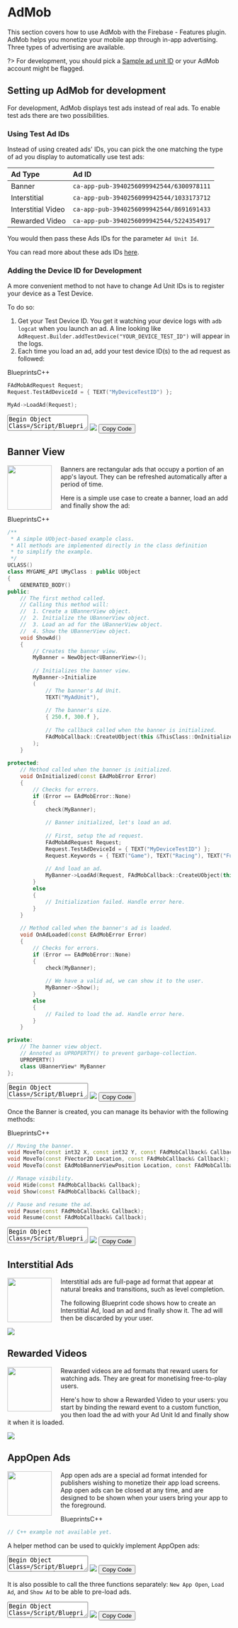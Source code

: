 # AdMob

<style>
.markdown-section h2 {
   border-top: 4px solid #333;
   padding-top: 35px;
}
</style>

This section covers how to use AdMob with the Firebase - Features plugin.  
AdMob helps you monetize your mobile app through in-app advertising. Three types of advertising are available.

?> For development, you should pick a [Sample ad unit ID](https://developers.google.com/admob/android/test-ads#sample_ad_units) or your AdMob account might be flagged.

## Setting up AdMob for development  
For development, AdMob displays test ads instead of real ads. To enable test ads there are two possibilities.
### Using Test Ad IDs
Instead of using created ads' IDs, you can pick the one matching the type of ad you display to automatically use test ads:

<div class="centered">

|Ad Type| Ad ID|
|:---|:---|
|Banner|`ca-app-pub-3940256099942544/6300978111`|
|Interstitial|`ca-app-pub-3940256099942544/1033173712`|
|Interstitial Video|`ca-app-pub-3940256099942544/8691691433`|
|Rewarded Video|`ca-app-pub-3940256099942544/5224354917`|

</div>

You would then pass these Ads IDs for the parameter `Ad Unit Id`.

You can read more about these ads IDs [here](https://developers.google.com/admob/android/test-ads#sample_ad_units).

### Adding the Device ID for Development

A more convenient method to not have to change Ad Unit IDs is to register your device as a Test Device.

To do so:
1. Get your Test Device ID. You get it watching your device logs with `adb logcat` when you launch an ad. A line looking like `AdRequest.Builder.addTestDevice("YOUR_DEVICE_TEST_ID")` will appear in the logs.
2. Each time you load an ad, add your test device ID(s) to the ad request as followed:  

<div class="code-switcher show-cpp-true">
<div class="switcher" >
<span class="sw-bp" onclick="switchBp()">Blueprints</span><span class="sw-cpp" onclick="switchCpp()">C++</span>
</div>
<div class="cpp">

```cpp
FAdMobAdRequest Request;
Request.TestAdDeviceId = { TEXT("MyDeviceTestID") };

MyAd->LoadAd(Request);
```

</div>
<div class="bp">
<div class="bpcode">
<textarea readonly>
Begin Object Class=/Script/BlueprintGraph.K2Node_AsyncAction Name="K2Node_AsyncAction_75"
   ProxyFactoryFunctionName="LoadAd"
   ProxyFactoryClass=Class'"/Script/FirebaseFeatures.LoadAdBannerView"'
   ProxyClass=Class'"/Script/FirebaseFeatures.LoadAdBannerView"'
   NodePosX=3856
   NodePosY=-5072
   NodeGuid=E2B7E89B417CAA67A4308EA79AFC187B
   CustomProperties Pin (PinId=3DE4DAD14A6073AAD84A75A1E6C4EE57,PinName="execute",PinType.PinCategory="exec",PinType.PinSubCategory="",PinType.PinSubCategoryObject=None,PinType.PinSubCategoryMemberReference=(),PinType.PinValueType=(),PinType.ContainerType=None,PinType.bIsReference=False,PinType.bIsConst=False,PinType.bIsWeakPointer=False,PinType.bIsUObjectWrapper=False,LinkedTo=(K2Node_CustomEvent_6 22595CDF4344D3403D70D09AAA93A5B1,),PersistentGuid=00000000000000000000000000000000,bHidden=False,bNotConnectable=False,bDefaultValueIsReadOnly=False,bDefaultValueIsIgnored=False,bAdvancedView=False,bOrphanedPin=False,)
   CustomProperties Pin (PinId=72A60F9F4319A877219EAB970CC5ABFB,PinName="then",Direction="EGPD_Output",PinType.PinCategory="exec",PinType.PinSubCategory="",PinType.PinSubCategoryObject=None,PinType.PinSubCategoryMemberReference=(),PinType.PinValueType=(),PinType.ContainerType=None,PinType.bIsReference=False,PinType.bIsConst=False,PinType.bIsWeakPointer=False,PinType.bIsUObjectWrapper=False,PersistentGuid=00000000000000000000000000000000,bHidden=False,bNotConnectable=False,bDefaultValueIsReadOnly=False,bDefaultValueIsIgnored=False,bAdvancedView=False,bOrphanedPin=False,)
   CustomProperties Pin (PinId=7485657E499E8150FA1E3DACECB79B89,PinName="OnAdLoaded",PinFriendlyName="On Ad Loaded",PinToolTip="On Ad Loaded",Direction="EGPD_Output",PinType.PinCategory="exec",PinType.PinSubCategory="",PinType.PinSubCategoryObject=None,PinType.PinSubCategoryMemberReference=(),PinType.PinValueType=(),PinType.ContainerType=None,PinType.bIsReference=False,PinType.bIsConst=False,PinType.bIsWeakPointer=False,PinType.bIsUObjectWrapper=False,PersistentGuid=00000000000000000000000000000000,bHidden=False,bNotConnectable=False,bDefaultValueIsReadOnly=False,bDefaultValueIsIgnored=False,bAdvancedView=False,bOrphanedPin=False,)
   CustomProperties Pin (PinId=219EAA4F4D530526F5CD248EA8D2D465,PinName="OnError",PinFriendlyName="On Error",PinToolTip="On Error",Direction="EGPD_Output",PinType.PinCategory="exec",PinType.PinSubCategory="",PinType.PinSubCategoryObject=None,PinType.PinSubCategoryMemberReference=(),PinType.PinValueType=(),PinType.ContainerType=None,PinType.bIsReference=False,PinType.bIsConst=False,PinType.bIsWeakPointer=False,PinType.bIsUObjectWrapper=False,PersistentGuid=00000000000000000000000000000000,bHidden=False,bNotConnectable=False,bDefaultValueIsReadOnly=False,bDefaultValueIsIgnored=False,bAdvancedView=False,bOrphanedPin=False,)
   CustomProperties Pin (PinId=5892D59D4B709C342FF21095548E72CD,PinName="BannerView",PinToolTip="Banner View",Direction="EGPD_Output",PinType.PinCategory="object",PinType.PinSubCategory="",PinType.PinSubCategoryObject=Class'"/Script/FirebaseFeatures.BannerView"',PinType.PinSubCategoryMemberReference=(),PinType.PinValueType=(),PinType.ContainerType=None,PinType.bIsReference=False,PinType.bIsConst=False,PinType.bIsWeakPointer=False,PinType.bIsUObjectWrapper=False,PersistentGuid=00000000000000000000000000000000,bHidden=False,bNotConnectable=False,bDefaultValueIsReadOnly=False,bDefaultValueIsIgnored=False,bAdvancedView=False,bOrphanedPin=False,)
   CustomProperties Pin (PinId=894C115B4FBF68CABF32E1A0F11A9C65,PinName="Error",PinToolTip="Error",Direction="EGPD_Output",PinType.PinCategory="byte",PinType.PinSubCategory="",PinType.PinSubCategoryObject=Enum'"/Script/FirebaseFeatures.EAdMobError"',PinType.PinSubCategoryMemberReference=(),PinType.PinValueType=(),PinType.ContainerType=None,PinType.bIsReference=False,PinType.bIsConst=True,PinType.bIsWeakPointer=False,PinType.bIsUObjectWrapper=False,PersistentGuid=00000000000000000000000000000000,bHidden=False,bNotConnectable=False,bDefaultValueIsReadOnly=False,bDefaultValueIsIgnored=False,bAdvancedView=False,bOrphanedPin=False,)
   CustomProperties Pin (PinId=F4E734244C64ECDBCEBE079C4CE7B919,PinName="BannerView",PinType.PinCategory="object",PinType.PinSubCategory="",PinType.PinSubCategoryObject=Class'"/Script/FirebaseFeatures.BannerView"',PinType.PinSubCategoryMemberReference=(),PinType.PinValueType=(),PinType.ContainerType=None,PinType.bIsReference=False,PinType.bIsConst=True,PinType.bIsWeakPointer=False,PinType.bIsUObjectWrapper=False,LinkedTo=(K2Node_VariableGet_0 84CCEE1E4B142D1D8FBDC08D6E829698,),PersistentGuid=00000000000000000000000000000000,bHidden=False,bNotConnectable=False,bDefaultValueIsReadOnly=False,bDefaultValueIsIgnored=False,bAdvancedView=False,bOrphanedPin=False,)
   CustomProperties Pin (PinId=11EA430B432F9644E80C1F9ABD4578AC,PinName="AdRequest",PinType.PinCategory="struct",PinType.PinSubCategory="",PinType.PinSubCategoryObject=ScriptStruct'"/Script/FirebaseFeatures.AdMobAdRequest"',PinType.PinSubCategoryMemberReference=(),PinType.PinValueType=(),PinType.ContainerType=None,PinType.bIsReference=True,PinType.bIsConst=True,PinType.bIsWeakPointer=False,PinType.bIsUObjectWrapper=False,LinkedTo=(K2Node_MakeStruct_4 7522A899448CE93C92F62480C1023678,),PersistentGuid=00000000000000000000000000000000,bHidden=False,bNotConnectable=False,bDefaultValueIsReadOnly=False,bDefaultValueIsIgnored=True,bAdvancedView=False,bOrphanedPin=False,)
End Object
Begin Object Class=/Script/BlueprintGraph.K2Node_MakeStruct Name="K2Node_MakeStruct_4"
   bMadeAfterOverridePinRemoval=True
   ShowPinForProperties(0)=(PropertyName="TestDeviceIds",PropertyFriendlyName="Test Device Ids",PropertyTooltip="An array of test device IDs specifying devices that test ads will be\nreturned for.",CategoryName="AdMob",bShowPin=True,bCanToggleVisibility=True)
   ShowPinForProperties(1)=(PropertyName="Keywords",PropertyFriendlyName="Keywords",PropertyTooltip="An array of keywords or phrases describing the current user activity, such\nas \"Sports Scores\" or \"Football.\"",CategoryName="AdMob",bShowPin=True,bCanToggleVisibility=True)
   ShowPinForProperties(2)=(PropertyName="Extras",PropertyFriendlyName="Extras",PropertyTooltip="A @ref KeyValuePair specifying additional parameters accepted by an ad\nnetwork.",CategoryName="AdMob",bShowPin=True,bCanToggleVisibility=True)
   ShowPinForProperties(3)=(PropertyName="BirthdayDay",PropertyFriendlyName="Birthday Day",PropertyTooltip="The day the user was born. Specify the user\'s birthday to increase ad\nrelevancy.",CategoryName="AdMob",bShowPin=True,bCanToggleVisibility=True)
   ShowPinForProperties(4)=(PropertyName="BirthdayMonth",PropertyFriendlyName="Birthday Month",PropertyTooltip="The month the user was born. Specify the user\'s birthday to increase ad\nrelevancy.",CategoryName="AdMob",bShowPin=True,bCanToggleVisibility=True)
   ShowPinForProperties(5)=(PropertyName="BirthdayYear",PropertyFriendlyName="Birthday Year",PropertyTooltip="The year the user was born. Specify the user\'s birthday to increase ad\nrelevancy.",CategoryName="AdMob",bShowPin=True,bCanToggleVisibility=True)
   ShowPinForProperties(6)=(PropertyName="Gender",PropertyFriendlyName="Gender",PropertyTooltip="The user\'s @ref Gender. Specify the user\'s gender to increase ad\nrelevancy.",CategoryName="AdMob",bShowPin=True,bCanToggleVisibility=True)
   ShowPinForProperties(7)=(PropertyName="TaggedForChildDirectedTreatment",PropertyFriendlyName="Tagged for Child Directed Treatment",PropertyTooltip="Specifies whether the request should be considered as child-directed for\npurposes of the Children\'s Online Privacy Protection Act (COPPA).",CategoryName="AdMob",bShowPin=True,bCanToggleVisibility=True)
   StructType=ScriptStruct'"/Script/FirebaseFeatures.AdMobAdRequest"'
   NodePosX=3552
   NodePosY=-4928
   AdvancedPinDisplay=Hidden
   NodeGuid=E64AD4AA498D7A1AD7AF4181D020817C
   CustomProperties Pin (PinId=7522A899448CE93C92F62480C1023678,PinName="AdMobAdRequest",Direction="EGPD_Output",PinType.PinCategory="struct",PinType.PinSubCategory="",PinType.PinSubCategoryObject=ScriptStruct'"/Script/FirebaseFeatures.AdMobAdRequest"',PinType.PinSubCategoryMemberReference=(),PinType.PinValueType=(),PinType.ContainerType=None,PinType.bIsReference=False,PinType.bIsConst=False,PinType.bIsWeakPointer=False,PinType.bIsUObjectWrapper=False,LinkedTo=(K2Node_AsyncAction_75 11EA430B432F9644E80C1F9ABD4578AC,),PersistentGuid=00000000000000000000000000000000,bHidden=False,bNotConnectable=False,bDefaultValueIsReadOnly=False,bDefaultValueIsIgnored=False,bAdvancedView=False,bOrphanedPin=False,)
   CustomProperties Pin (PinId=3A3BCC504EB26AD5280511AE7085FC84,PinName="TestDeviceIds",PinFriendlyName="Test Device Ids",PinToolTip="Test Device Ids\nArray of Strings\n\nAn array of test device IDs specifying devices that test ads will be\nreturned for.",PinType.PinCategory="string",PinType.PinSubCategory="",PinType.PinSubCategoryObject=None,PinType.PinSubCategoryMemberReference=(),PinType.PinValueType=(),PinType.ContainerType=Array,PinType.bIsReference=False,PinType.bIsConst=False,PinType.bIsWeakPointer=False,PinType.bIsUObjectWrapper=False,LinkedTo=(K2Node_MakeArray_3 2F23AB5648C9AEBB0D53F28B390CA233,),PersistentGuid=00000000000000000000000000000000,bHidden=False,bNotConnectable=False,bDefaultValueIsReadOnly=False,bDefaultValueIsIgnored=True,bAdvancedView=False,bOrphanedPin=False,)
   CustomProperties Pin (PinId=835C6FE3491B56FE2A321AADAF790FBC,PinName="Keywords",PinFriendlyName="Keywords",PinToolTip="Keywords\nArray of Strings\n\nAn array of keywords or phrases describing the current user activity, such\nas \"Sports Scores\" or \"Football.\"",PinType.PinCategory="string",PinType.PinSubCategory="",PinType.PinSubCategoryObject=None,PinType.PinSubCategoryMemberReference=(),PinType.PinValueType=(),PinType.ContainerType=Array,PinType.bIsReference=False,PinType.bIsConst=False,PinType.bIsWeakPointer=False,PinType.bIsUObjectWrapper=False,PersistentGuid=00000000000000000000000000000000,bHidden=False,bNotConnectable=False,bDefaultValueIsReadOnly=False,bDefaultValueIsIgnored=True,bAdvancedView=False,bOrphanedPin=False,)
   CustomProperties Pin (PinId=5B10E40445809E3AF6CC34905CA56493,PinName="Extras",PinFriendlyName="Extras",PinToolTip="Extras\nMap of Strings to Strings\n\nA @ref KeyValuePair specifying additional parameters accepted by an ad\nnetwork.",PinType.PinCategory="string",PinType.PinSubCategory="",PinType.PinSubCategoryObject=None,PinType.PinSubCategoryMemberReference=(),PinType.PinValueType=(TerminalCategory="string"),PinType.ContainerType=Map,PinType.bIsReference=False,PinType.bIsConst=False,PinType.bIsWeakPointer=False,PinType.bIsUObjectWrapper=False,PersistentGuid=00000000000000000000000000000000,bHidden=False,bNotConnectable=False,bDefaultValueIsReadOnly=False,bDefaultValueIsIgnored=True,bAdvancedView=True,bOrphanedPin=False,)
   CustomProperties Pin (PinId=8AE7E97B49F702DB86509B973D7E20E7,PinName="BirthdayDay",PinFriendlyName="Birthday Day",PinToolTip="Birthday Day\nInteger\n\nThe day the user was born. Specify the user\'s birthday to increase ad\nrelevancy.",PinType.PinCategory="int",PinType.PinSubCategory="",PinType.PinSubCategoryObject=None,PinType.PinSubCategoryMemberReference=(),PinType.PinValueType=(),PinType.ContainerType=None,PinType.bIsReference=False,PinType.bIsConst=False,PinType.bIsWeakPointer=False,PinType.bIsUObjectWrapper=False,DefaultValue="0",AutogeneratedDefaultValue="0",PersistentGuid=00000000000000000000000000000000,bHidden=False,bNotConnectable=False,bDefaultValueIsReadOnly=False,bDefaultValueIsIgnored=False,bAdvancedView=True,bOrphanedPin=False,)
   CustomProperties Pin (PinId=0486ACEE422BFCD47CF9068A109867B9,PinName="BirthdayMonth",PinFriendlyName="Birthday Month",PinToolTip="Birthday Month\nInteger\n\nThe month the user was born. Specify the user\'s birthday to increase ad\nrelevancy.",PinType.PinCategory="int",PinType.PinSubCategory="",PinType.PinSubCategoryObject=None,PinType.PinSubCategoryMemberReference=(),PinType.PinValueType=(),PinType.ContainerType=None,PinType.bIsReference=False,PinType.bIsConst=False,PinType.bIsWeakPointer=False,PinType.bIsUObjectWrapper=False,DefaultValue="0",AutogeneratedDefaultValue="0",PersistentGuid=00000000000000000000000000000000,bHidden=False,bNotConnectable=False,bDefaultValueIsReadOnly=False,bDefaultValueIsIgnored=False,bAdvancedView=True,bOrphanedPin=False,)
   CustomProperties Pin (PinId=D1BF803C45AE8B7E598690B4D6B8B16B,PinName="BirthdayYear",PinFriendlyName="Birthday Year",PinToolTip="Birthday Year\nInteger\n\nThe year the user was born. Specify the user\'s birthday to increase ad\nrelevancy.",PinType.PinCategory="int",PinType.PinSubCategory="",PinType.PinSubCategoryObject=None,PinType.PinSubCategoryMemberReference=(),PinType.PinValueType=(),PinType.ContainerType=None,PinType.bIsReference=False,PinType.bIsConst=False,PinType.bIsWeakPointer=False,PinType.bIsUObjectWrapper=False,DefaultValue="0",AutogeneratedDefaultValue="0",PersistentGuid=00000000000000000000000000000000,bHidden=False,bNotConnectable=False,bDefaultValueIsReadOnly=False,bDefaultValueIsIgnored=False,bAdvancedView=True,bOrphanedPin=False,)
   CustomProperties Pin (PinId=09BEED2B43F4897C5B1EBA8E5FAEBEE1,PinName="Gender",PinFriendlyName="Gender",PinToolTip="Gender\nEAdMobGender Enum\n\nThe user\'s @ref Gender. Specify the user\'s gender to increase ad\nrelevancy.",PinType.PinCategory="byte",PinType.PinSubCategory="",PinType.PinSubCategoryObject=Enum'"/Script/FirebaseFeatures.EAdMobGender"',PinType.PinSubCategoryMemberReference=(),PinType.PinValueType=(),PinType.ContainerType=None,PinType.bIsReference=False,PinType.bIsConst=False,PinType.bIsWeakPointer=False,PinType.bIsUObjectWrapper=False,DefaultValue="Unknown",AutogeneratedDefaultValue="Unknown",PersistentGuid=00000000000000000000000000000000,bHidden=False,bNotConnectable=False,bDefaultValueIsReadOnly=False,bDefaultValueIsIgnored=False,bAdvancedView=True,bOrphanedPin=False,)
   CustomProperties Pin (PinId=42F81E594B9D8899F49EE29AF3583E48,PinName="TaggedForChildDirectedTreatment",PinFriendlyName="Tagged for Child Directed Treatment",PinToolTip="Tagged For Child Directed Treatment\nEAdMobChildDirectedTreatmentState Enum\n\nSpecifies whether the request should be considered as child-directed for\npurposes of the Children\'s Online Privacy Protection Act (COPPA).",PinType.PinCategory="byte",PinType.PinSubCategory="",PinType.PinSubCategoryObject=Enum'"/Script/FirebaseFeatures.EAdMobChildDirectedTreatmentState"',PinType.PinSubCategoryMemberReference=(),PinType.PinValueType=(),PinType.ContainerType=None,PinType.bIsReference=False,PinType.bIsConst=False,PinType.bIsWeakPointer=False,PinType.bIsUObjectWrapper=False,DefaultValue="Unknown",AutogeneratedDefaultValue="Unknown",PersistentGuid=00000000000000000000000000000000,bHidden=False,bNotConnectable=False,bDefaultValueIsReadOnly=False,bDefaultValueIsIgnored=False,bAdvancedView=True,bOrphanedPin=False,)
End Object
Begin Object Class=/Script/BlueprintGraph.K2Node_MakeArray Name="K2Node_MakeArray_3"
   NodePosX=3296
   NodePosY=-4928
   NodeGuid=99746203401668E7287575AB0F753A0E
   CustomProperties Pin (PinId=2F23AB5648C9AEBB0D53F28B390CA233,PinName="Array",Direction="EGPD_Output",PinType.PinCategory="string",PinType.PinSubCategory="",PinType.PinSubCategoryObject=None,PinType.PinSubCategoryMemberReference=(),PinType.PinValueType=(),PinType.ContainerType=Array,PinType.bIsReference=False,PinType.bIsConst=False,PinType.bIsWeakPointer=False,PinType.bIsUObjectWrapper=False,LinkedTo=(K2Node_MakeStruct_4 3A3BCC504EB26AD5280511AE7085FC84,),PersistentGuid=00000000000000000000000000000000,bHidden=False,bNotConnectable=False,bDefaultValueIsReadOnly=False,bDefaultValueIsIgnored=False,bAdvancedView=False,bOrphanedPin=False,)
   CustomProperties Pin (PinId=E7646C30416BD9B0BD9F0D9C262683B7,PinName="[0]",PinType.PinCategory="string",PinType.PinSubCategory="",PinType.PinSubCategoryObject=None,PinType.PinSubCategoryMemberReference=(),PinType.PinValueType=(),PinType.ContainerType=None,PinType.bIsReference=False,PinType.bIsConst=False,PinType.bIsWeakPointer=False,PinType.bIsUObjectWrapper=False,DefaultValue="MyDeviceTestID",PersistentGuid=00000000000000000000000000000000,bHidden=False,bNotConnectable=False,bDefaultValueIsReadOnly=False,bDefaultValueIsIgnored=False,bAdvancedView=False,bOrphanedPin=False,)
End Object
Begin Object Class=/Script/BlueprintGraph.K2Node_VariableGet Name="K2Node_VariableGet_0"
   VariableReference=(MemberName="Banner View",MemberGuid=1446C6E14B87D7D507D537B2B6FC6914,bSelfContext=True)
   NodePosX=3680
   NodePosY=-4992
   NodeGuid=1339B14E454DC5EBD890F4929711230A
   CustomProperties Pin (PinId=84CCEE1E4B142D1D8FBDC08D6E829698,PinName="Banner View",Direction="EGPD_Output",PinType.PinCategory="object",PinType.PinSubCategory="",PinType.PinSubCategoryObject=Class'"/Script/FirebaseFeatures.BannerView"',PinType.PinSubCategoryMemberReference=(),PinType.PinValueType=(),PinType.ContainerType=None,PinType.bIsReference=False,PinType.bIsConst=False,PinType.bIsWeakPointer=False,PinType.bIsUObjectWrapper=False,LinkedTo=(K2Node_AsyncAction_75 F4E734244C64ECDBCEBE079C4CE7B919,),PersistentGuid=00000000000000000000000000000000,bHidden=False,bNotConnectable=False,bDefaultValueIsReadOnly=False,bDefaultValueIsIgnored=False,bAdvancedView=False,bOrphanedPin=False,)
   CustomProperties Pin (PinId=2DD1E49644EC92F19251B880E9B5D5E9,PinName="self",PinFriendlyName=NSLOCTEXT("K2Node", "Target", "Target"),PinType.PinCategory="object",PinType.PinSubCategory="",PinType.PinSubCategoryObject=BlueprintGeneratedClass'"/Game/DemoActor.DemoActor_C"',PinType.PinSubCategoryMemberReference=(),PinType.PinValueType=(),PinType.ContainerType=None,PinType.bIsReference=False,PinType.bIsConst=False,PinType.bIsWeakPointer=False,PinType.bIsUObjectWrapper=False,PersistentGuid=00000000000000000000000000000000,bHidden=True,bNotConnectable=False,bDefaultValueIsReadOnly=False,bDefaultValueIsIgnored=False,bAdvancedView=False,bOrphanedPin=False,)
End Object
Begin Object Class=/Script/BlueprintGraph.K2Node_CustomEvent Name="K2Node_CustomEvent_6"
   CustomFunctionName="Load Ad"
   NodePosX=3584
   NodePosY=-5088
   NodeGuid=479AB6C544828EFE0EDBEE8213368323
   CustomProperties Pin (PinId=875FFA484C7FC64B7DEC1DA08C12649E,PinName="OutputDelegate",Direction="EGPD_Output",PinType.PinCategory="delegate",PinType.PinSubCategory="",PinType.PinSubCategoryObject=None,PinType.PinSubCategoryMemberReference=(MemberParent=BlueprintGeneratedClass'"/Game/DemoActor.DemoActor_C"',MemberName="Load Ad",MemberGuid=479AB6C544828EFE0EDBEE8213368323),PinType.PinValueType=(),PinType.ContainerType=None,PinType.bIsReference=False,PinType.bIsConst=False,PinType.bIsWeakPointer=False,PinType.bIsUObjectWrapper=False,PersistentGuid=00000000000000000000000000000000,bHidden=False,bNotConnectable=False,bDefaultValueIsReadOnly=False,bDefaultValueIsIgnored=False,bAdvancedView=False,bOrphanedPin=False,)
   CustomProperties Pin (PinId=22595CDF4344D3403D70D09AAA93A5B1,PinName="then",Direction="EGPD_Output",PinType.PinCategory="exec",PinType.PinSubCategory="",PinType.PinSubCategoryObject=None,PinType.PinSubCategoryMemberReference=(),PinType.PinValueType=(),PinType.ContainerType=None,PinType.bIsReference=False,PinType.bIsConst=False,PinType.bIsWeakPointer=False,PinType.bIsUObjectWrapper=False,LinkedTo=(K2Node_AsyncAction_75 3DE4DAD14A6073AAD84A75A1E6C4EE57,),PersistentGuid=00000000000000000000000000000000,bHidden=False,bNotConnectable=False,bDefaultValueIsReadOnly=False,bDefaultValueIsIgnored=False,bAdvancedView=False,bOrphanedPin=False,)
End Object
</textarea>
<img src="_images/TestAdDeviceId.png"/>
<button onclick="copyBlueprintCode(this)">Copy Code</button>
</div>
</div>
</div>

## Banner View

<img src="https://developers.google.com/admob/images/format-banner.svg" align="left" width="100" style="margin-right:20px"/>

Banners are rectangular ads that occupy a portion of an app's layout. They can be refreshed automatically after a period of time.  

Here is a simple use case to create a banner, load an add and finally show the ad:


<div class="code-switcher show-cpp-true">
<div class="switcher" >
<span class="sw-bp" onclick="switchBp()">Blueprints</span><span class="sw-cpp" onclick="switchCpp()">C++</span>
</div>
<div class="cpp">

```cpp
/**
 * A simple UObject-based example class.
 * All methods are implemented directly in the class definition 
 * to simplify the example.
 */
UCLASS()
class MYGAME_API UMyClass : public UObject
{
	GENERATED_BODY()
public:
	// The first method called.
	// Calling this method will:
	// 	1. Create a UBannerView object.
	// 	2. Initialize the UBannerView object.
	// 	3. Load an ad for the UBannerView object.
	// 	4. Show the UBannerView object.
	void ShowAd()
	{
		// Creates the banner view.
		MyBanner = NewObject<UBannerView>();
	
		// Initializes the banner view.
		MyBanner->Initialize
		(
			// The banner's Ad Unit.
			TEXT("MyAdUnit"), 
			
			// The banner's size.
			{ 250.f, 300.f }, 
			
			// The callback called when the banner is initialized.
			FAdMobCallback::CreateUObject(this &ThisClass::OnInitialized))
		);
	}
	
protected:
	// Method called when the banner is initialized.
	void OnInitialized(const EAdMobError Error)
	{
		// Checks for errors.
		if (Error == EAdMobError::None)
		{
			check(MyBanner);
			
			// Banner initialized, let's load an ad.
			
			// First, setup the ad request.
			FAdMobAdRequest Request;
			Request.TestAdDeviceId = { TEXT("MyDeviceTestID") };
			Request.Keywords = { TEXT("Game"), TEXT("Racing"), TEXT("Fun") };
			
			// And load an ad.
			MyBanner->LoadAd(Request, FAdMobCallback::CreateUObject(this &ThisClass::OnAdLoaded)));
		}
		else
		{
			// Initialization failed. Handle error here.
		}
	}
	
	// Method called when the banner's ad is loaded.
	void OnAdLoaded(const EAdMobError Error)
	{
		// Checks for errors.
		if (Error == EAdMobError::None)
		{
			check(MyBanner);
			
			// We have a valid ad, we can show it to the user.
			MyBanner->Show();
		}
		else
		{
			// Failed to load the ad. Handle error here.
		}
	}

private:
	// The banner view object.
	// Annoted as UPROPERTY() to prevent garbage-collection.
	UPROPERTY()
	class UBannerView* MyBanner
};


```

</div>
<div class="bp">
<div class="bpcode">
<textarea readonly>
Begin Object Class=/Script/BlueprintGraph.K2Node_AsyncAction Name="K2Node_AsyncAction_0"
   ProxyFactoryFunctionName="CreateBannerView"
   ProxyFactoryClass=Class'"/Script/FirebaseFeatures.CreateBannerView"'
   ProxyClass=Class'"/Script/FirebaseFeatures.CreateBannerView"'
   NodePosX=-144
   NodePosY=-448
   NodeGuid=DD95258F4B7414782DEF25BFE50B2372
   CustomProperties Pin (PinId=1146E2CE45D16CCCEDD570BE89E74DE3,PinName="execute",PinToolTip="\nExec",PinType.PinCategory="exec",PinType.PinSubCategory="",PinType.PinSubCategoryObject=None,PinType.PinSubCategoryMemberReference=(),PinType.PinValueType=(),PinType.ContainerType=None,PinType.bIsReference=False,PinType.bIsConst=False,PinType.bIsWeakPointer=False,PinType.bIsUObjectWrapper=False,LinkedTo=(K2Node_CustomEvent_0 7EDB0ADB42D214630353F1A7CFDFFF46,),PersistentGuid=00000000000000000000000000000000,bHidden=False,bNotConnectable=False,bDefaultValueIsReadOnly=False,bDefaultValueIsIgnored=False,bAdvancedView=False,bOrphanedPin=False,)
   CustomProperties Pin (PinId=E87DCA5848795E2AFD82DCBD609CB49D,PinName="then",Direction="EGPD_Output",PinType.PinCategory="exec",PinType.PinSubCategory="",PinType.PinSubCategoryObject=None,PinType.PinSubCategoryMemberReference=(),PinType.PinValueType=(),PinType.ContainerType=None,PinType.bIsReference=False,PinType.bIsConst=False,PinType.bIsWeakPointer=False,PinType.bIsUObjectWrapper=False,PersistentGuid=00000000000000000000000000000000,bHidden=False,bNotConnectable=False,bDefaultValueIsReadOnly=False,bDefaultValueIsIgnored=False,bAdvancedView=False,bOrphanedPin=False,)
   CustomProperties Pin (PinId=B7CEE91449A32AE8EE5D2E95F548FC3F,PinName="OnBannerViewCreated",PinFriendlyName=NSLOCTEXT("", "B8EEB7D24BDC95B85C86C496D209D914", "On Banner View Created"),PinToolTip="Called when the banner view has been created and initialized.",Direction="EGPD_Output",PinType.PinCategory="exec",PinType.PinSubCategory="",PinType.PinSubCategoryObject=None,PinType.PinSubCategoryMemberReference=(),PinType.PinValueType=(),PinType.ContainerType=None,PinType.bIsReference=False,PinType.bIsConst=False,PinType.bIsWeakPointer=False,PinType.bIsUObjectWrapper=False,LinkedTo=(K2Node_AsyncAction_1 312171414F83781D6BAEE5A0CA3FEC28,),PersistentGuid=00000000000000000000000000000000,bHidden=False,bNotConnectable=False,bDefaultValueIsReadOnly=False,bDefaultValueIsIgnored=False,bAdvancedView=False,bOrphanedPin=False,)
   CustomProperties Pin (PinId=8FD6D78E4B8672F2F239D1A3241DD604,PinName="OnError",PinFriendlyName=NSLOCTEXT("", "4BA3C10A46E521D4A24B48A32DC8965C", "On Error"),PinToolTip="On Error",Direction="EGPD_Output",PinType.PinCategory="exec",PinType.PinSubCategory="",PinType.PinSubCategoryObject=None,PinType.PinSubCategoryMemberReference=(),PinType.PinValueType=(),PinType.ContainerType=None,PinType.bIsReference=False,PinType.bIsConst=False,PinType.bIsWeakPointer=False,PinType.bIsUObjectWrapper=False,PersistentGuid=00000000000000000000000000000000,bHidden=False,bNotConnectable=False,bDefaultValueIsReadOnly=False,bDefaultValueIsIgnored=False,bAdvancedView=False,bOrphanedPin=False,)
   CustomProperties Pin (PinId=53699DFC4AC2BCDC969343B005615099,PinName="BannerView",PinToolTip="Banner View",Direction="EGPD_Output",PinType.PinCategory="object",PinType.PinSubCategory="",PinType.PinSubCategoryObject=Class'"/Script/FirebaseFeatures.BannerView"',PinType.PinSubCategoryMemberReference=(),PinType.PinValueType=(),PinType.ContainerType=None,PinType.bIsReference=False,PinType.bIsConst=False,PinType.bIsWeakPointer=False,PinType.bIsUObjectWrapper=False,LinkedTo=(K2Node_AsyncAction_1 8D293F4D45F2AF942985B69DCC751432,),PersistentGuid=00000000000000000000000000000000,bHidden=False,bNotConnectable=False,bDefaultValueIsReadOnly=False,bDefaultValueIsIgnored=False,bAdvancedView=False,bOrphanedPin=False,)
   CustomProperties Pin (PinId=D353141D44016B033C96C7BB1FDC8560,PinName="Error",PinToolTip="Error",Direction="EGPD_Output",PinType.PinCategory="byte",PinType.PinSubCategory="",PinType.PinSubCategoryObject=Enum'"/Script/FirebaseFeatures.EAdMobError"',PinType.PinSubCategoryMemberReference=(),PinType.PinValueType=(),PinType.ContainerType=None,PinType.bIsReference=False,PinType.bIsConst=True,PinType.bIsWeakPointer=False,PinType.bIsUObjectWrapper=False,PersistentGuid=00000000000000000000000000000000,bHidden=False,bNotConnectable=False,bDefaultValueIsReadOnly=False,bDefaultValueIsIgnored=False,bAdvancedView=False,bOrphanedPin=False,)
   CustomProperties Pin (PinId=C52423DD4CEBEE0FF5CE4FAEEEACFCE6,PinName="AdUnitId",PinToolTip="Ad Unit Id\nString",PinType.PinCategory="string",PinType.PinSubCategory="",PinType.PinSubCategoryObject=None,PinType.PinSubCategoryMemberReference=(),PinType.PinValueType=(),PinType.ContainerType=None,PinType.bIsReference=False,PinType.bIsConst=False,PinType.bIsWeakPointer=False,PinType.bIsUObjectWrapper=False,DefaultValue="ca-app-pub-3940256099942544/6300978111",PersistentGuid=00000000000000000000000000000000,bHidden=False,bNotConnectable=False,bDefaultValueIsReadOnly=False,bDefaultValueIsIgnored=False,bAdvancedView=False,bOrphanedPin=False,)
   CustomProperties Pin (PinId=CBFBD5AE49FC06F4B783F9BE9B9DF32B,PinName="AdSize",PinToolTip="Ad Size\nAd Size Structure (by ref)",PinType.PinCategory="struct",PinType.PinSubCategory="",PinType.PinSubCategoryObject=ScriptStruct'"/Script/FirebaseFeatures.AdSize"',PinType.PinSubCategoryMemberReference=(),PinType.PinValueType=(),PinType.ContainerType=None,PinType.bIsReference=True,PinType.bIsConst=True,PinType.bIsWeakPointer=False,PinType.bIsUObjectWrapper=False,LinkedTo=(K2Node_MakeStruct_0 660A0AAA484755B2A97CAC95D7849CA0,),PersistentGuid=00000000000000000000000000000000,bHidden=False,bNotConnectable=False,bDefaultValueIsReadOnly=False,bDefaultValueIsIgnored=True,bAdvancedView=False,bOrphanedPin=False,)
End Object
Begin Object Class=/Script/BlueprintGraph.K2Node_AsyncAction Name="K2Node_AsyncAction_1"
   ProxyFactoryFunctionName="LoadAd"
   ProxyFactoryClass=Class'"/Script/FirebaseFeatures.LoadAdBannerView"'
   ProxyClass=Class'"/Script/FirebaseFeatures.LoadAdBannerView"'
   NodePosX=400
   NodePosY=-448
   NodeGuid=E062933E403B71A3D7CF42892474ECF0
   CustomProperties Pin (PinId=312171414F83781D6BAEE5A0CA3FEC28,PinName="execute",PinToolTip="\nExec",PinType.PinCategory="exec",PinType.PinSubCategory="",PinType.PinSubCategoryObject=None,PinType.PinSubCategoryMemberReference=(),PinType.PinValueType=(),PinType.ContainerType=None,PinType.bIsReference=False,PinType.bIsConst=False,PinType.bIsWeakPointer=False,PinType.bIsUObjectWrapper=False,LinkedTo=(K2Node_AsyncAction_0 B7CEE91449A32AE8EE5D2E95F548FC3F,),PersistentGuid=00000000000000000000000000000000,bHidden=False,bNotConnectable=False,bDefaultValueIsReadOnly=False,bDefaultValueIsIgnored=False,bAdvancedView=False,bOrphanedPin=False,)
   CustomProperties Pin (PinId=B4FEF1734A5E24577017C79903558E45,PinName="then",Direction="EGPD_Output",PinType.PinCategory="exec",PinType.PinSubCategory="",PinType.PinSubCategoryObject=None,PinType.PinSubCategoryMemberReference=(),PinType.PinValueType=(),PinType.ContainerType=None,PinType.bIsReference=False,PinType.bIsConst=False,PinType.bIsWeakPointer=False,PinType.bIsUObjectWrapper=False,PersistentGuid=00000000000000000000000000000000,bHidden=False,bNotConnectable=False,bDefaultValueIsReadOnly=False,bDefaultValueIsIgnored=False,bAdvancedView=False,bOrphanedPin=False,)
   CustomProperties Pin (PinId=7FE93A06400D8554AF4AAA9846697B88,PinName="OnAdLoaded",PinFriendlyName=NSLOCTEXT("", "89BECFC946BC869B79C76780675AC6F7", "On Ad Loaded"),PinToolTip="On Ad Loaded",Direction="EGPD_Output",PinType.PinCategory="exec",PinType.PinSubCategory="",PinType.PinSubCategoryObject=None,PinType.PinSubCategoryMemberReference=(),PinType.PinValueType=(),PinType.ContainerType=None,PinType.bIsReference=False,PinType.bIsConst=False,PinType.bIsWeakPointer=False,PinType.bIsUObjectWrapper=False,LinkedTo=(K2Node_AsyncAction_2 90E03E9A41FD6D476443FE9619FB526C,),PersistentGuid=00000000000000000000000000000000,bHidden=False,bNotConnectable=False,bDefaultValueIsReadOnly=False,bDefaultValueIsIgnored=False,bAdvancedView=False,bOrphanedPin=False,)
   CustomProperties Pin (PinId=B94B43894E123E3B751EA5A8E583E3D8,PinName="OnError",PinFriendlyName=NSLOCTEXT("", "4C226BD4489284A67B8BF48A3713B193", "On Error"),PinToolTip="On Error",Direction="EGPD_Output",PinType.PinCategory="exec",PinType.PinSubCategory="",PinType.PinSubCategoryObject=None,PinType.PinSubCategoryMemberReference=(),PinType.PinValueType=(),PinType.ContainerType=None,PinType.bIsReference=False,PinType.bIsConst=False,PinType.bIsWeakPointer=False,PinType.bIsUObjectWrapper=False,PersistentGuid=00000000000000000000000000000000,bHidden=False,bNotConnectable=False,bDefaultValueIsReadOnly=False,bDefaultValueIsIgnored=False,bAdvancedView=False,bOrphanedPin=False,)
   CustomProperties Pin (PinId=8E2DDC4E4C1579494CD4CCA42C548388,PinName="BannerView",PinToolTip="Banner View",Direction="EGPD_Output",PinType.PinCategory="object",PinType.PinSubCategory="",PinType.PinSubCategoryObject=Class'"/Script/FirebaseFeatures.BannerView"',PinType.PinSubCategoryMemberReference=(),PinType.PinValueType=(),PinType.ContainerType=None,PinType.bIsReference=False,PinType.bIsConst=False,PinType.bIsWeakPointer=False,PinType.bIsUObjectWrapper=False,LinkedTo=(K2Node_AsyncAction_2 F5E1F131455CAC96DA3D1FADB8FB72CA,),PersistentGuid=00000000000000000000000000000000,bHidden=False,bNotConnectable=False,bDefaultValueIsReadOnly=False,bDefaultValueIsIgnored=False,bAdvancedView=False,bOrphanedPin=False,)
   CustomProperties Pin (PinId=177960084364C5742B82E79B1FF03B10,PinName="Error",PinToolTip="Error",Direction="EGPD_Output",PinType.PinCategory="byte",PinType.PinSubCategory="",PinType.PinSubCategoryObject=Enum'"/Script/FirebaseFeatures.EAdMobError"',PinType.PinSubCategoryMemberReference=(),PinType.PinValueType=(),PinType.ContainerType=None,PinType.bIsReference=False,PinType.bIsConst=True,PinType.bIsWeakPointer=False,PinType.bIsUObjectWrapper=False,PersistentGuid=00000000000000000000000000000000,bHidden=False,bNotConnectable=False,bDefaultValueIsReadOnly=False,bDefaultValueIsIgnored=False,bAdvancedView=False,bOrphanedPin=False,)
   CustomProperties Pin (PinId=8D293F4D45F2AF942985B69DCC751432,PinName="BannerView",PinToolTip="Banner View\nBanner View Object Reference",PinType.PinCategory="object",PinType.PinSubCategory="",PinType.PinSubCategoryObject=Class'"/Script/FirebaseFeatures.BannerView"',PinType.PinSubCategoryMemberReference=(),PinType.PinValueType=(),PinType.ContainerType=None,PinType.bIsReference=False,PinType.bIsConst=True,PinType.bIsWeakPointer=False,PinType.bIsUObjectWrapper=False,LinkedTo=(K2Node_AsyncAction_0 53699DFC4AC2BCDC969343B005615099,),PersistentGuid=00000000000000000000000000000000,bHidden=False,bNotConnectable=False,bDefaultValueIsReadOnly=False,bDefaultValueIsIgnored=False,bAdvancedView=False,bOrphanedPin=False,)
   CustomProperties Pin (PinId=5C4A17DD4A8E31AA611BD78107E8C43A,PinName="AdRequest",PinToolTip="Ad Request\nAd Mob Ad Request Structure (by ref)",PinType.PinCategory="struct",PinType.PinSubCategory="",PinType.PinSubCategoryObject=ScriptStruct'"/Script/FirebaseFeatures.AdMobAdRequest"',PinType.PinSubCategoryMemberReference=(),PinType.PinValueType=(),PinType.ContainerType=None,PinType.bIsReference=True,PinType.bIsConst=True,PinType.bIsWeakPointer=False,PinType.bIsUObjectWrapper=False,LinkedTo=(K2Node_MakeStruct_1 1B2A54D7460DD76C499BB0B65E8BE9CB,),PersistentGuid=00000000000000000000000000000000,bHidden=False,bNotConnectable=False,bDefaultValueIsReadOnly=False,bDefaultValueIsIgnored=True,bAdvancedView=False,bOrphanedPin=False,)
End Object
Begin Object Class=/Script/BlueprintGraph.K2Node_AsyncAction Name="K2Node_AsyncAction_2"
   ProxyFactoryFunctionName="Show"
   ProxyFactoryClass=Class'"/Script/FirebaseFeatures.ShowBannerView"'
   ProxyClass=Class'"/Script/FirebaseFeatures.ShowBannerView"'
   NodePosX=688
   NodePosY=-448
   NodeGuid=F526DED44B008FFAF2748DA96A23F0B4
   CustomProperties Pin (PinId=90E03E9A41FD6D476443FE9619FB526C,PinName="execute",PinType.PinCategory="exec",PinType.PinSubCategory="",PinType.PinSubCategoryObject=None,PinType.PinSubCategoryMemberReference=(),PinType.PinValueType=(),PinType.ContainerType=None,PinType.bIsReference=False,PinType.bIsConst=False,PinType.bIsWeakPointer=False,PinType.bIsUObjectWrapper=False,LinkedTo=(K2Node_AsyncAction_1 7FE93A06400D8554AF4AAA9846697B88,),PersistentGuid=00000000000000000000000000000000,bHidden=False,bNotConnectable=False,bDefaultValueIsReadOnly=False,bDefaultValueIsIgnored=False,bAdvancedView=False,bOrphanedPin=False,)
   CustomProperties Pin (PinId=BA7133DF4A4CEC344DF147B996A81A5F,PinName="then",Direction="EGPD_Output",PinType.PinCategory="exec",PinType.PinSubCategory="",PinType.PinSubCategoryObject=None,PinType.PinSubCategoryMemberReference=(),PinType.PinValueType=(),PinType.ContainerType=None,PinType.bIsReference=False,PinType.bIsConst=False,PinType.bIsWeakPointer=False,PinType.bIsUObjectWrapper=False,PersistentGuid=00000000000000000000000000000000,bHidden=False,bNotConnectable=False,bDefaultValueIsReadOnly=False,bDefaultValueIsIgnored=False,bAdvancedView=False,bOrphanedPin=False,)
   CustomProperties Pin (PinId=10ECDAE1463C61D9BDEE98B76B46EACA,PinName="OnShown",PinFriendlyName=NSLOCTEXT("", "E04ECCAF4422B30C2CF0BCA6921EF1DF", "On Shown"),PinToolTip="On Shown",Direction="EGPD_Output",PinType.PinCategory="exec",PinType.PinSubCategory="",PinType.PinSubCategoryObject=None,PinType.PinSubCategoryMemberReference=(),PinType.PinValueType=(),PinType.ContainerType=None,PinType.bIsReference=False,PinType.bIsConst=False,PinType.bIsWeakPointer=False,PinType.bIsUObjectWrapper=False,PersistentGuid=00000000000000000000000000000000,bHidden=False,bNotConnectable=False,bDefaultValueIsReadOnly=False,bDefaultValueIsIgnored=False,bAdvancedView=False,bOrphanedPin=False,)
   CustomProperties Pin (PinId=33D80B63495C3586C37D1CA805E793AD,PinName="OnError",PinFriendlyName=NSLOCTEXT("", "B0ACCCA14234DA383BEC9C849A43EE67", "On Error"),PinToolTip="On Error",Direction="EGPD_Output",PinType.PinCategory="exec",PinType.PinSubCategory="",PinType.PinSubCategoryObject=None,PinType.PinSubCategoryMemberReference=(),PinType.PinValueType=(),PinType.ContainerType=None,PinType.bIsReference=False,PinType.bIsConst=False,PinType.bIsWeakPointer=False,PinType.bIsUObjectWrapper=False,PersistentGuid=00000000000000000000000000000000,bHidden=False,bNotConnectable=False,bDefaultValueIsReadOnly=False,bDefaultValueIsIgnored=False,bAdvancedView=False,bOrphanedPin=False,)
   CustomProperties Pin (PinId=18220D3F4F51681EF631B59472208778,PinName="BannerView",PinToolTip="Banner View",Direction="EGPD_Output",PinType.PinCategory="object",PinType.PinSubCategory="",PinType.PinSubCategoryObject=Class'"/Script/FirebaseFeatures.BannerView"',PinType.PinSubCategoryMemberReference=(),PinType.PinValueType=(),PinType.ContainerType=None,PinType.bIsReference=False,PinType.bIsConst=False,PinType.bIsWeakPointer=False,PinType.bIsUObjectWrapper=False,PersistentGuid=00000000000000000000000000000000,bHidden=False,bNotConnectable=False,bDefaultValueIsReadOnly=False,bDefaultValueIsIgnored=False,bAdvancedView=False,bOrphanedPin=False,)
   CustomProperties Pin (PinId=9D7F5FA045FB2C2347952BAAF98CDD2A,PinName="Error",PinToolTip="Error",Direction="EGPD_Output",PinType.PinCategory="byte",PinType.PinSubCategory="",PinType.PinSubCategoryObject=Enum'"/Script/FirebaseFeatures.EAdMobError"',PinType.PinSubCategoryMemberReference=(),PinType.PinValueType=(),PinType.ContainerType=None,PinType.bIsReference=False,PinType.bIsConst=True,PinType.bIsWeakPointer=False,PinType.bIsUObjectWrapper=False,PersistentGuid=00000000000000000000000000000000,bHidden=False,bNotConnectable=False,bDefaultValueIsReadOnly=False,bDefaultValueIsIgnored=False,bAdvancedView=False,bOrphanedPin=False,)
   CustomProperties Pin (PinId=F5E1F131455CAC96DA3D1FADB8FB72CA,PinName="BannerView",PinType.PinCategory="object",PinType.PinSubCategory="",PinType.PinSubCategoryObject=Class'"/Script/FirebaseFeatures.BannerView"',PinType.PinSubCategoryMemberReference=(),PinType.PinValueType=(),PinType.ContainerType=None,PinType.bIsReference=False,PinType.bIsConst=True,PinType.bIsWeakPointer=False,PinType.bIsUObjectWrapper=False,LinkedTo=(K2Node_AsyncAction_1 8E2DDC4E4C1579494CD4CCA42C548388,),PersistentGuid=00000000000000000000000000000000,bHidden=False,bNotConnectable=False,bDefaultValueIsReadOnly=False,bDefaultValueIsIgnored=False,bAdvancedView=False,bOrphanedPin=False,)
End Object
Begin Object Class=/Script/BlueprintGraph.K2Node_CustomEvent Name="K2Node_CustomEvent_0"
   CustomFunctionName="Show Banner view"
   NodePosX=-368
   NodePosY=-464
   NodeGuid=7BD4D9BD43F526C04FEED1BCC58C8EF6
   CustomProperties Pin (PinId=3E925CCD45ACEE2BCEFD078C5F93A2F6,PinName="OutputDelegate",Direction="EGPD_Output",PinType.PinCategory="delegate",PinType.PinSubCategory="",PinType.PinSubCategoryObject=None,PinType.PinSubCategoryMemberReference=(MemberParent=BlueprintGeneratedClass'"/Game/DemoActor.DemoActor_C"',MemberName="Show Banner view",MemberGuid=7BD4D9BD43F526C04FEED1BCC58C8EF6),PinType.PinValueType=(),PinType.ContainerType=None,PinType.bIsReference=False,PinType.bIsConst=False,PinType.bIsWeakPointer=False,PinType.bIsUObjectWrapper=False,PersistentGuid=00000000000000000000000000000000,bHidden=False,bNotConnectable=False,bDefaultValueIsReadOnly=False,bDefaultValueIsIgnored=False,bAdvancedView=False,bOrphanedPin=False,)
   CustomProperties Pin (PinId=7EDB0ADB42D214630353F1A7CFDFFF46,PinName="then",Direction="EGPD_Output",PinType.PinCategory="exec",PinType.PinSubCategory="",PinType.PinSubCategoryObject=None,PinType.PinSubCategoryMemberReference=(),PinType.PinValueType=(),PinType.ContainerType=None,PinType.bIsReference=False,PinType.bIsConst=False,PinType.bIsWeakPointer=False,PinType.bIsUObjectWrapper=False,LinkedTo=(K2Node_AsyncAction_0 1146E2CE45D16CCCEDD570BE89E74DE3,),PersistentGuid=00000000000000000000000000000000,bHidden=False,bNotConnectable=False,bDefaultValueIsReadOnly=False,bDefaultValueIsIgnored=False,bAdvancedView=False,bOrphanedPin=False,)
End Object
Begin Object Class=/Script/BlueprintGraph.K2Node_MakeStruct Name="K2Node_MakeStruct_0"
   bMadeAfterOverridePinRemoval=True
   ShowPinForProperties(0)=(PropertyName="Height",PropertyFriendlyName="Height",PropertyTooltip=NSLOCTEXT("", "0967BDBC4028B2A557F0E7B672DF478D", "Height of the ad (in points or dp)."),CategoryName="AdMob",bShowPin=True,bCanToggleVisibility=True)
   ShowPinForProperties(1)=(PropertyName="Width",PropertyFriendlyName="Width",PropertyTooltip=NSLOCTEXT("", "A1F1148C4030B8E93DF8FF9160234974", "Width of the ad (in points or dp)."),CategoryName="AdMob",bShowPin=True,bCanToggleVisibility=True)
   StructType=ScriptStruct'"/Script/FirebaseFeatures.AdSize"'
   NodePosX=-368
   NodePosY=-352
   NodeGuid=F8AE683C4315DCD3546DDB8680A97768
   CustomProperties Pin (PinId=660A0AAA484755B2A97CAC95D7849CA0,PinName="AdSize",Direction="EGPD_Output",PinType.PinCategory="struct",PinType.PinSubCategory="",PinType.PinSubCategoryObject=ScriptStruct'"/Script/FirebaseFeatures.AdSize"',PinType.PinSubCategoryMemberReference=(),PinType.PinValueType=(),PinType.ContainerType=None,PinType.bIsReference=False,PinType.bIsConst=False,PinType.bIsWeakPointer=False,PinType.bIsUObjectWrapper=False,LinkedTo=(K2Node_AsyncAction_0 CBFBD5AE49FC06F4B783F9BE9B9DF32B,),PersistentGuid=00000000000000000000000000000000,bHidden=False,bNotConnectable=False,bDefaultValueIsReadOnly=False,bDefaultValueIsIgnored=False,bAdvancedView=False,bOrphanedPin=False,)
   CustomProperties Pin (PinId=06CF6EE741F273F5C5AF9DBD3C1A54B8,PinName="Height",PinFriendlyName=NSLOCTEXT("", "8157DD084276C64680EF3B9BDF5B51CF", "Height"),PinToolTip="Height\nInteger\n\nHeight of the ad (in points or dp).",PinType.PinCategory="int",PinType.PinSubCategory="",PinType.PinSubCategoryObject=None,PinType.PinSubCategoryMemberReference=(),PinType.PinValueType=(),PinType.ContainerType=None,PinType.bIsReference=False,PinType.bIsConst=False,PinType.bIsWeakPointer=False,PinType.bIsUObjectWrapper=False,DefaultValue="250",AutogeneratedDefaultValue="0",PersistentGuid=00000000000000000000000000000000,bHidden=False,bNotConnectable=False,bDefaultValueIsReadOnly=False,bDefaultValueIsIgnored=False,bAdvancedView=False,bOrphanedPin=False,)
   CustomProperties Pin (PinId=4E3CD05C4C3D45F2EE169182AA310BCB,PinName="Width",PinFriendlyName=NSLOCTEXT("", "D9BAE0AE45AAA1F9C6562485FBDF8F29", "Width"),PinToolTip="Width\nInteger\n\nWidth of the ad (in points or dp).",PinType.PinCategory="int",PinType.PinSubCategory="",PinType.PinSubCategoryObject=None,PinType.PinSubCategoryMemberReference=(),PinType.PinValueType=(),PinType.ContainerType=None,PinType.bIsReference=False,PinType.bIsConst=False,PinType.bIsWeakPointer=False,PinType.bIsUObjectWrapper=False,DefaultValue="300",AutogeneratedDefaultValue="0",PersistentGuid=00000000000000000000000000000000,bHidden=False,bNotConnectable=False,bDefaultValueIsReadOnly=False,bDefaultValueIsIgnored=False,bAdvancedView=False,bOrphanedPin=False,)
End Object
Begin Object Class=/Script/BlueprintGraph.K2Node_MakeStruct Name="K2Node_MakeStruct_1"
   bMadeAfterOverridePinRemoval=True
   ShowPinForProperties(0)=(PropertyName="TestDeviceIds",PropertyFriendlyName="Test Device Ids",PropertyTooltip=NSLOCTEXT("", "637AB81841A26CC6F6950DAF60D35098", "An array of test device IDs specifying devices that test ads will be\nreturned for."),CategoryName="AdMob",bShowPin=True,bCanToggleVisibility=True)
   ShowPinForProperties(1)=(PropertyName="Keywords",PropertyFriendlyName="Keywords",PropertyTooltip=NSLOCTEXT("", "2D969765455D8E893BF7C0A632B3FF08", "An array of keywords or phrases describing the current user activity, such\nas \"Sports Scores\" or \"Football.\""),CategoryName="AdMob",bShowPin=True,bCanToggleVisibility=True)
   ShowPinForProperties(2)=(PropertyName="Extras",PropertyFriendlyName="Extras",PropertyTooltip=NSLOCTEXT("", "1B43C86D4CEBF800094138A18B85E175", "A @ref KeyValuePair specifying additional parameters accepted by an ad\nnetwork."),CategoryName="AdMob",bShowPin=True,bCanToggleVisibility=True)
   ShowPinForProperties(3)=(PropertyName="BirthdayDay",PropertyFriendlyName="Birthday Day",PropertyTooltip=NSLOCTEXT("", "4A9D7E674AB4BD3508F89D8962D7A181", "The day the user was born. Specify the user\'s birthday to increase ad\nrelevancy."),CategoryName="AdMob",bShowPin=True,bCanToggleVisibility=True)
   ShowPinForProperties(4)=(PropertyName="BirthdayMonth",PropertyFriendlyName="Birthday Month",PropertyTooltip=NSLOCTEXT("", "207476734D448C9EA4466B9EBBDCDA12", "The month the user was born. Specify the user\'s birthday to increase ad\nrelevancy."),CategoryName="AdMob",bShowPin=True,bCanToggleVisibility=True)
   ShowPinForProperties(5)=(PropertyName="BirthdayYear",PropertyFriendlyName="Birthday Year",PropertyTooltip=NSLOCTEXT("", "017DC8E54C6E2A0FBE9EA3891735F970", "The year the user was born. Specify the user\'s birthday to increase ad\nrelevancy."),CategoryName="AdMob",bShowPin=True,bCanToggleVisibility=True)
   ShowPinForProperties(6)=(PropertyName="Gender",PropertyFriendlyName="Gender",PropertyTooltip=NSLOCTEXT("", "BB05D3234AADF0E151E11F95EF09A0CA", "The user\'s @ref Gender. Specify the user\'s gender to increase ad\nrelevancy."),CategoryName="AdMob",bShowPin=True,bCanToggleVisibility=True)
   ShowPinForProperties(7)=(PropertyName="TaggedForChildDirectedTreatment",PropertyFriendlyName="Tagged for Child Directed Treatment",PropertyTooltip=NSLOCTEXT("", "56D427654F9416015AB28696AF7E30FC", "Specifies whether the request should be considered as child-directed for\npurposes of the Children\'s Online Privacy Protection Act (COPPA)."),CategoryName="AdMob",bShowPin=True,bCanToggleVisibility=True)
   StructType=ScriptStruct'"/Script/FirebaseFeatures.AdMobAdRequest"'
   NodePosX=64
   NodePosY=-256
   AdvancedPinDisplay=Hidden
   NodeGuid=98AAB88E438C08EBD4D08D8F1BB97275
   CustomProperties Pin (PinId=1B2A54D7460DD76C499BB0B65E8BE9CB,PinName="AdMobAdRequest",Direction="EGPD_Output",PinType.PinCategory="struct",PinType.PinSubCategory="",PinType.PinSubCategoryObject=ScriptStruct'"/Script/FirebaseFeatures.AdMobAdRequest"',PinType.PinSubCategoryMemberReference=(),PinType.PinValueType=(),PinType.ContainerType=None,PinType.bIsReference=False,PinType.bIsConst=False,PinType.bIsWeakPointer=False,PinType.bIsUObjectWrapper=False,LinkedTo=(K2Node_AsyncAction_1 5C4A17DD4A8E31AA611BD78107E8C43A,),PersistentGuid=00000000000000000000000000000000,bHidden=False,bNotConnectable=False,bDefaultValueIsReadOnly=False,bDefaultValueIsIgnored=False,bAdvancedView=False,bOrphanedPin=False,)
   CustomProperties Pin (PinId=44AFDC224D6C9FC5802A0088245DE25C,PinName="TestDeviceIds",PinFriendlyName=NSLOCTEXT("", "733B8F5C46683B14AF2068B4EA4229F8", "Test Device Ids"),PinToolTip="Test Device Ids\nArray of Strings\n\nAn array of test device IDs specifying devices that test ads will be\nreturned for.",PinType.PinCategory="string",PinType.PinSubCategory="",PinType.PinSubCategoryObject=None,PinType.PinSubCategoryMemberReference=(),PinType.PinValueType=(),PinType.ContainerType=Array,PinType.bIsReference=False,PinType.bIsConst=False,PinType.bIsWeakPointer=False,PinType.bIsUObjectWrapper=False,PersistentGuid=00000000000000000000000000000000,bHidden=False,bNotConnectable=False,bDefaultValueIsReadOnly=False,bDefaultValueIsIgnored=True,bAdvancedView=False,bOrphanedPin=False,)
   CustomProperties Pin (PinId=F595EF4940AB70A3335AF8BB06EF5DF4,PinName="Keywords",PinFriendlyName=NSLOCTEXT("", "773636C94602A3AE863959AA62410263", "Keywords"),PinToolTip="Keywords\nArray of Strings\n\nAn array of keywords or phrases describing the current user activity, such\nas \"Sports Scores\" or \"Football.\"",PinType.PinCategory="string",PinType.PinSubCategory="",PinType.PinSubCategoryObject=None,PinType.PinSubCategoryMemberReference=(),PinType.PinValueType=(),PinType.ContainerType=Array,PinType.bIsReference=False,PinType.bIsConst=False,PinType.bIsWeakPointer=False,PinType.bIsUObjectWrapper=False,LinkedTo=(K2Node_MakeArray_0 279A151344272D0AC1E6579AE3598F73,),PersistentGuid=00000000000000000000000000000000,bHidden=False,bNotConnectable=False,bDefaultValueIsReadOnly=False,bDefaultValueIsIgnored=True,bAdvancedView=False,bOrphanedPin=False,)
   CustomProperties Pin (PinId=4E18652B40D86A86821C68AA731C5144,PinName="Extras",PinFriendlyName=NSLOCTEXT("", "F8E17133443C39000761EB9E4948F6D5", "Extras"),PinToolTip="Extras\nMap of Strings to Strings\n\nA @ref KeyValuePair specifying additional parameters accepted by an ad\nnetwork.",PinType.PinCategory="string",PinType.PinSubCategory="",PinType.PinSubCategoryObject=None,PinType.PinSubCategoryMemberReference=(),PinType.PinValueType=(TerminalCategory="string"),PinType.ContainerType=Map,PinType.bIsReference=False,PinType.bIsConst=False,PinType.bIsWeakPointer=False,PinType.bIsUObjectWrapper=False,PersistentGuid=00000000000000000000000000000000,bHidden=False,bNotConnectable=False,bDefaultValueIsReadOnly=False,bDefaultValueIsIgnored=True,bAdvancedView=True,bOrphanedPin=False,)
   CustomProperties Pin (PinId=F68FC42B4D80889C8792BC81066E4D89,PinName="BirthdayDay",PinFriendlyName=NSLOCTEXT("", "23BB3E1C4D98168D8639D9B86F1B8628", "Birthday Day"),PinToolTip="Birthday Day\nInteger\n\nThe day the user was born. Specify the user\'s birthday to increase ad\nrelevancy.",PinType.PinCategory="int",PinType.PinSubCategory="",PinType.PinSubCategoryObject=None,PinType.PinSubCategoryMemberReference=(),PinType.PinValueType=(),PinType.ContainerType=None,PinType.bIsReference=False,PinType.bIsConst=False,PinType.bIsWeakPointer=False,PinType.bIsUObjectWrapper=False,DefaultValue="0",AutogeneratedDefaultValue="0",PersistentGuid=00000000000000000000000000000000,bHidden=False,bNotConnectable=False,bDefaultValueIsReadOnly=False,bDefaultValueIsIgnored=False,bAdvancedView=True,bOrphanedPin=False,)
   CustomProperties Pin (PinId=8D6E715E4187AAAB08A4D0B2C0D07AE4,PinName="BirthdayMonth",PinFriendlyName=NSLOCTEXT("", "6589957B497DF600DA4A83912F3B97EA", "Birthday Month"),PinToolTip="Birthday Month\nInteger\n\nThe month the user was born. Specify the user\'s birthday to increase ad\nrelevancy.",PinType.PinCategory="int",PinType.PinSubCategory="",PinType.PinSubCategoryObject=None,PinType.PinSubCategoryMemberReference=(),PinType.PinValueType=(),PinType.ContainerType=None,PinType.bIsReference=False,PinType.bIsConst=False,PinType.bIsWeakPointer=False,PinType.bIsUObjectWrapper=False,DefaultValue="0",AutogeneratedDefaultValue="0",PersistentGuid=00000000000000000000000000000000,bHidden=False,bNotConnectable=False,bDefaultValueIsReadOnly=False,bDefaultValueIsIgnored=False,bAdvancedView=True,bOrphanedPin=False,)
   CustomProperties Pin (PinId=68D1205F49039EDE98F5E3B24D082365,PinName="BirthdayYear",PinFriendlyName=NSLOCTEXT("", "CFED3B7544A86D05FE3A04ABD88E964D", "Birthday Year"),PinToolTip="Birthday Year\nInteger\n\nThe year the user was born. Specify the user\'s birthday to increase ad\nrelevancy.",PinType.PinCategory="int",PinType.PinSubCategory="",PinType.PinSubCategoryObject=None,PinType.PinSubCategoryMemberReference=(),PinType.PinValueType=(),PinType.ContainerType=None,PinType.bIsReference=False,PinType.bIsConst=False,PinType.bIsWeakPointer=False,PinType.bIsUObjectWrapper=False,DefaultValue="0",AutogeneratedDefaultValue="0",PersistentGuid=00000000000000000000000000000000,bHidden=False,bNotConnectable=False,bDefaultValueIsReadOnly=False,bDefaultValueIsIgnored=False,bAdvancedView=True,bOrphanedPin=False,)
   CustomProperties Pin (PinId=6C2ACAEE4BC4A3796DB3AB82577DD261,PinName="Gender",PinFriendlyName=NSLOCTEXT("", "95BF5EE24B69BC84859CA88693AA8491", "Gender"),PinToolTip="Gender\nEAdMobGender Enum\n\nThe user\'s @ref Gender. Specify the user\'s gender to increase ad\nrelevancy.",PinType.PinCategory="byte",PinType.PinSubCategory="",PinType.PinSubCategoryObject=Enum'"/Script/FirebaseFeatures.EAdMobGender"',PinType.PinSubCategoryMemberReference=(),PinType.PinValueType=(),PinType.ContainerType=None,PinType.bIsReference=False,PinType.bIsConst=False,PinType.bIsWeakPointer=False,PinType.bIsUObjectWrapper=False,DefaultValue="Unknown",AutogeneratedDefaultValue="Unknown",PersistentGuid=00000000000000000000000000000000,bHidden=False,bNotConnectable=False,bDefaultValueIsReadOnly=False,bDefaultValueIsIgnored=False,bAdvancedView=True,bOrphanedPin=False,)
   CustomProperties Pin (PinId=D1F0BCA54A45FBF353F771A8491BA301,PinName="TaggedForChildDirectedTreatment",PinFriendlyName=NSLOCTEXT("", "B94480C44E6893709202C9A5542E8E13", "Tagged for Child Directed Treatment"),PinToolTip="Tagged For Child Directed Treatment\nEAdMobChildDirectedTreatmentState Enum\n\nSpecifies whether the request should be considered as child-directed for\npurposes of the Children\'s Online Privacy Protection Act (COPPA).",PinType.PinCategory="byte",PinType.PinSubCategory="",PinType.PinSubCategoryObject=Enum'"/Script/FirebaseFeatures.EAdMobChildDirectedTreatmentState"',PinType.PinSubCategoryMemberReference=(),PinType.PinValueType=(),PinType.ContainerType=None,PinType.bIsReference=False,PinType.bIsConst=False,PinType.bIsWeakPointer=False,PinType.bIsUObjectWrapper=False,DefaultValue="Unknown",AutogeneratedDefaultValue="Unknown",PersistentGuid=00000000000000000000000000000000,bHidden=False,bNotConnectable=False,bDefaultValueIsReadOnly=False,bDefaultValueIsIgnored=False,bAdvancedView=True,bOrphanedPin=False,)
End Object
Begin Object Class=/Script/BlueprintGraph.K2Node_MakeArray Name="K2Node_MakeArray_0"
   NumInputs=2
   NodePosX=-208
   NodePosY=-224
   NodeGuid=CF0A40E04ED3BD43E32BCB92BDC0D4E7
   CustomProperties Pin (PinId=279A151344272D0AC1E6579AE3598F73,PinName="Array",Direction="EGPD_Output",PinType.PinCategory="string",PinType.PinSubCategory="",PinType.PinSubCategoryObject=None,PinType.PinSubCategoryMemberReference=(),PinType.PinValueType=(),PinType.ContainerType=Array,PinType.bIsReference=False,PinType.bIsConst=False,PinType.bIsWeakPointer=False,PinType.bIsUObjectWrapper=False,LinkedTo=(K2Node_MakeStruct_1 F595EF4940AB70A3335AF8BB06EF5DF4,),PersistentGuid=00000000000000000000000000000000,bHidden=False,bNotConnectable=False,bDefaultValueIsReadOnly=False,bDefaultValueIsIgnored=False,bAdvancedView=False,bOrphanedPin=False,)
   CustomProperties Pin (PinId=91FF40194801EF98F5C368822DA79BE5,PinName="[0]",PinType.PinCategory="string",PinType.PinSubCategory="",PinType.PinSubCategoryObject=None,PinType.PinSubCategoryMemberReference=(),PinType.PinValueType=(),PinType.ContainerType=None,PinType.bIsReference=False,PinType.bIsConst=False,PinType.bIsWeakPointer=False,PinType.bIsUObjectWrapper=False,DefaultValue="AdMob",PersistentGuid=00000000000000000000000000000000,bHidden=False,bNotConnectable=False,bDefaultValueIsReadOnly=False,bDefaultValueIsIgnored=False,bAdvancedView=False,bOrphanedPin=False,)
   CustomProperties Pin (PinId=0BB3E7684BC5D7934796AF9FBF2B76C1,PinName="[1]",PinType.PinCategory="string",PinType.PinSubCategory="",PinType.PinSubCategoryObject=None,PinType.PinSubCategoryMemberReference=(),PinType.PinValueType=(),PinType.ContainerType=None,PinType.bIsReference=False,PinType.bIsConst=False,PinType.bIsWeakPointer=False,PinType.bIsUObjectWrapper=False,DefaultValue="Unreal Engine",PersistentGuid=00000000000000000000000000000000,bHidden=False,bNotConnectable=False,bDefaultValueIsReadOnly=False,bDefaultValueIsIgnored=False,bAdvancedView=False,bOrphanedPin=False,)
End Object
</textarea>
<img src="_images/CreateBannerView.png"/>
<button onclick="copyBlueprintCode(this)">Copy Code</button>
</div>
</div>
</div>

Once the Banner is created, you can manage its behavior with the following methods:


<div class="code-switcher show-cpp-true">
<div class="switcher" >
<span class="sw-bp" onclick="switchBp()">Blueprints</span><span class="sw-cpp" onclick="switchCpp()">C++</span>
</div>
<div class="cpp">

```cpp
// Moving the banner.
void MoveTo(const int32 X, const int32 Y, const FAdMobCallback& Callback);
void MoveTo(const FVector2D Location, const FAdMobCallback& Callback);
void MoveTo(const EAdMobBannerViewPosition Location, const FAdMobCallback& Callback);

// Manage visibility.
void Hide(const FAdMobCallback& Callback);
void Show(const FAdMobCallback& Callback);

// Pause and resume the ad.
void Pause(const FAdMobCallback& Callback);
void Resume(const FAdMobCallback& Callback);
```

</div>
<div class="bp">
<div class="bpcode">
<textarea readonly>
Begin Object Class=/Script/BlueprintGraph.K2Node_AsyncAction Name="K2Node_AsyncAction_3"
   ProxyFactoryFunctionName="Pause"
   ProxyFactoryClass=Class'"/Script/FirebaseFeatures.PauseBannerView"'
   ProxyClass=Class'"/Script/FirebaseFeatures.PauseBannerView"'
   NodePosX=-160
   NodePosY=-16
   NodeGuid=2B8D63904358F08BB07E3D93AD42F9D9
   CustomProperties Pin (PinId=DCB208304C26068A3E7893A3A047CB20,PinName="execute",PinToolTip="\nExec",PinType.PinCategory="exec",PinType.PinSubCategory="",PinType.PinSubCategoryObject=None,PinType.PinSubCategoryMemberReference=(),PinType.PinValueType=(),PinType.ContainerType=None,PinType.bIsReference=False,PinType.bIsConst=False,PinType.bIsWeakPointer=False,PinType.bIsUObjectWrapper=False,PersistentGuid=00000000000000000000000000000000,bHidden=False,bNotConnectable=False,bDefaultValueIsReadOnly=False,bDefaultValueIsIgnored=False,bAdvancedView=False,bOrphanedPin=False,)
   CustomProperties Pin (PinId=9F01A29B4E9441A342CE799B95328D62,PinName="then",Direction="EGPD_Output",PinType.PinCategory="exec",PinType.PinSubCategory="",PinType.PinSubCategoryObject=None,PinType.PinSubCategoryMemberReference=(),PinType.PinValueType=(),PinType.ContainerType=None,PinType.bIsReference=False,PinType.bIsConst=False,PinType.bIsWeakPointer=False,PinType.bIsUObjectWrapper=False,PersistentGuid=00000000000000000000000000000000,bHidden=False,bNotConnectable=False,bDefaultValueIsReadOnly=False,bDefaultValueIsIgnored=False,bAdvancedView=False,bOrphanedPin=False,)
   CustomProperties Pin (PinId=C20BC74F4C76581D01F9BC88C5E6FC5F,PinName="OnPaused",PinFriendlyName=NSLOCTEXT("", "8DC959264CAC46152B81B6838173DE77", "On Paused"),PinToolTip="On Paused",Direction="EGPD_Output",PinType.PinCategory="exec",PinType.PinSubCategory="",PinType.PinSubCategoryObject=None,PinType.PinSubCategoryMemberReference=(),PinType.PinValueType=(),PinType.ContainerType=None,PinType.bIsReference=False,PinType.bIsConst=False,PinType.bIsWeakPointer=False,PinType.bIsUObjectWrapper=False,PersistentGuid=00000000000000000000000000000000,bHidden=False,bNotConnectable=False,bDefaultValueIsReadOnly=False,bDefaultValueIsIgnored=False,bAdvancedView=False,bOrphanedPin=False,)
   CustomProperties Pin (PinId=DEAB0AFE4A931A50970B1B8BA8AF4CF2,PinName="OnError",PinFriendlyName=NSLOCTEXT("", "3CC34A46460DBC1D38B499A2D3F1DD03", "On Error"),PinToolTip="On Error",Direction="EGPD_Output",PinType.PinCategory="exec",PinType.PinSubCategory="",PinType.PinSubCategoryObject=None,PinType.PinSubCategoryMemberReference=(),PinType.PinValueType=(),PinType.ContainerType=None,PinType.bIsReference=False,PinType.bIsConst=False,PinType.bIsWeakPointer=False,PinType.bIsUObjectWrapper=False,PersistentGuid=00000000000000000000000000000000,bHidden=False,bNotConnectable=False,bDefaultValueIsReadOnly=False,bDefaultValueIsIgnored=False,bAdvancedView=False,bOrphanedPin=False,)
   CustomProperties Pin (PinId=EA27BD154C0DF28722015791E86171A1,PinName="BannerView",PinToolTip="Banner View",Direction="EGPD_Output",PinType.PinCategory="object",PinType.PinSubCategory="",PinType.PinSubCategoryObject=Class'"/Script/FirebaseFeatures.BannerView"',PinType.PinSubCategoryMemberReference=(),PinType.PinValueType=(),PinType.ContainerType=None,PinType.bIsReference=False,PinType.bIsConst=False,PinType.bIsWeakPointer=False,PinType.bIsUObjectWrapper=False,PersistentGuid=00000000000000000000000000000000,bHidden=False,bNotConnectable=False,bDefaultValueIsReadOnly=False,bDefaultValueIsIgnored=False,bAdvancedView=False,bOrphanedPin=False,)
   CustomProperties Pin (PinId=536BCDAA48BF7B8189D94EA681D6599D,PinName="Error",PinToolTip="Error",Direction="EGPD_Output",PinType.PinCategory="byte",PinType.PinSubCategory="",PinType.PinSubCategoryObject=Enum'"/Script/FirebaseFeatures.EAdMobError"',PinType.PinSubCategoryMemberReference=(),PinType.PinValueType=(),PinType.ContainerType=None,PinType.bIsReference=False,PinType.bIsConst=True,PinType.bIsWeakPointer=False,PinType.bIsUObjectWrapper=False,PersistentGuid=00000000000000000000000000000000,bHidden=False,bNotConnectable=False,bDefaultValueIsReadOnly=False,bDefaultValueIsIgnored=False,bAdvancedView=False,bOrphanedPin=False,)
   CustomProperties Pin (PinId=0C0B373B4139E132810ABB95F0D274AC,PinName="BannerView",PinToolTip="Banner View\nBanner View Object Reference",PinType.PinCategory="object",PinType.PinSubCategory="",PinType.PinSubCategoryObject=Class'"/Script/FirebaseFeatures.BannerView"',PinType.PinSubCategoryMemberReference=(),PinType.PinValueType=(),PinType.ContainerType=None,PinType.bIsReference=False,PinType.bIsConst=True,PinType.bIsWeakPointer=False,PinType.bIsUObjectWrapper=False,PersistentGuid=00000000000000000000000000000000,bHidden=False,bNotConnectable=False,bDefaultValueIsReadOnly=False,bDefaultValueIsIgnored=False,bAdvancedView=False,bOrphanedPin=False,)
End Object
Begin Object Class=/Script/BlueprintGraph.K2Node_AsyncAction Name="K2Node_AsyncAction_4"
   ProxyFactoryFunctionName="Resume"
   ProxyFactoryClass=Class'"/Script/FirebaseFeatures.ResumeBannerView"'
   ProxyClass=Class'"/Script/FirebaseFeatures.ResumeBannerView"'
   NodePosX=128
   NodePosY=-16
   NodeGuid=B12A0C4E4CFCAC04C5AC809410AA2BBC
   CustomProperties Pin (PinId=6DB8BD874C48D1A143F266B2DD575EF3,PinName="execute",PinToolTip="\nExec",PinType.PinCategory="exec",PinType.PinSubCategory="",PinType.PinSubCategoryObject=None,PinType.PinSubCategoryMemberReference=(),PinType.PinValueType=(),PinType.ContainerType=None,PinType.bIsReference=False,PinType.bIsConst=False,PinType.bIsWeakPointer=False,PinType.bIsUObjectWrapper=False,PersistentGuid=00000000000000000000000000000000,bHidden=False,bNotConnectable=False,bDefaultValueIsReadOnly=False,bDefaultValueIsIgnored=False,bAdvancedView=False,bOrphanedPin=False,)
   CustomProperties Pin (PinId=32AEF1004027338C3737F0A17C720935,PinName="then",Direction="EGPD_Output",PinType.PinCategory="exec",PinType.PinSubCategory="",PinType.PinSubCategoryObject=None,PinType.PinSubCategoryMemberReference=(),PinType.PinValueType=(),PinType.ContainerType=None,PinType.bIsReference=False,PinType.bIsConst=False,PinType.bIsWeakPointer=False,PinType.bIsUObjectWrapper=False,PersistentGuid=00000000000000000000000000000000,bHidden=False,bNotConnectable=False,bDefaultValueIsReadOnly=False,bDefaultValueIsIgnored=False,bAdvancedView=False,bOrphanedPin=False,)
   CustomProperties Pin (PinId=8F73DFCF480B6F5B2D0584B3140005AD,PinName="OnResumed",PinFriendlyName=NSLOCTEXT("", "220D5F89473042471D0ABE933480AB4A", "On Resumed"),PinToolTip="On Resumed",Direction="EGPD_Output",PinType.PinCategory="exec",PinType.PinSubCategory="",PinType.PinSubCategoryObject=None,PinType.PinSubCategoryMemberReference=(),PinType.PinValueType=(),PinType.ContainerType=None,PinType.bIsReference=False,PinType.bIsConst=False,PinType.bIsWeakPointer=False,PinType.bIsUObjectWrapper=False,PersistentGuid=00000000000000000000000000000000,bHidden=False,bNotConnectable=False,bDefaultValueIsReadOnly=False,bDefaultValueIsIgnored=False,bAdvancedView=False,bOrphanedPin=False,)
   CustomProperties Pin (PinId=AE15840A42E6DE46891201A5B03F33E1,PinName="OnError",PinFriendlyName=NSLOCTEXT("", "6DD33CBD42DE7A4A4A05698F4EB8E562", "On Error"),PinToolTip="On Error",Direction="EGPD_Output",PinType.PinCategory="exec",PinType.PinSubCategory="",PinType.PinSubCategoryObject=None,PinType.PinSubCategoryMemberReference=(),PinType.PinValueType=(),PinType.ContainerType=None,PinType.bIsReference=False,PinType.bIsConst=False,PinType.bIsWeakPointer=False,PinType.bIsUObjectWrapper=False,PersistentGuid=00000000000000000000000000000000,bHidden=False,bNotConnectable=False,bDefaultValueIsReadOnly=False,bDefaultValueIsIgnored=False,bAdvancedView=False,bOrphanedPin=False,)
   CustomProperties Pin (PinId=CFC53849405842BD8DEF36BAA342F31D,PinName="BannerView",PinToolTip="Banner View",Direction="EGPD_Output",PinType.PinCategory="object",PinType.PinSubCategory="",PinType.PinSubCategoryObject=Class'"/Script/FirebaseFeatures.BannerView"',PinType.PinSubCategoryMemberReference=(),PinType.PinValueType=(),PinType.ContainerType=None,PinType.bIsReference=False,PinType.bIsConst=False,PinType.bIsWeakPointer=False,PinType.bIsUObjectWrapper=False,PersistentGuid=00000000000000000000000000000000,bHidden=False,bNotConnectable=False,bDefaultValueIsReadOnly=False,bDefaultValueIsIgnored=False,bAdvancedView=False,bOrphanedPin=False,)
   CustomProperties Pin (PinId=F5DBCC3C46E4CF9E53083BBD603FB128,PinName="Error",PinToolTip="Error",Direction="EGPD_Output",PinType.PinCategory="byte",PinType.PinSubCategory="",PinType.PinSubCategoryObject=Enum'"/Script/FirebaseFeatures.EAdMobError"',PinType.PinSubCategoryMemberReference=(),PinType.PinValueType=(),PinType.ContainerType=None,PinType.bIsReference=False,PinType.bIsConst=True,PinType.bIsWeakPointer=False,PinType.bIsUObjectWrapper=False,PersistentGuid=00000000000000000000000000000000,bHidden=False,bNotConnectable=False,bDefaultValueIsReadOnly=False,bDefaultValueIsIgnored=False,bAdvancedView=False,bOrphanedPin=False,)
   CustomProperties Pin (PinId=06C23B594E7E5B977706C19CDD35E92B,PinName="BannerView",PinToolTip="Banner View\nBanner View Object Reference",PinType.PinCategory="object",PinType.PinSubCategory="",PinType.PinSubCategoryObject=Class'"/Script/FirebaseFeatures.BannerView"',PinType.PinSubCategoryMemberReference=(),PinType.PinValueType=(),PinType.ContainerType=None,PinType.bIsReference=False,PinType.bIsConst=True,PinType.bIsWeakPointer=False,PinType.bIsUObjectWrapper=False,PersistentGuid=00000000000000000000000000000000,bHidden=False,bNotConnectable=False,bDefaultValueIsReadOnly=False,bDefaultValueIsIgnored=False,bAdvancedView=False,bOrphanedPin=False,)
End Object
Begin Object Class=/Script/BlueprintGraph.K2Node_AsyncAction Name="K2Node_AsyncAction_5"
   ProxyFactoryFunctionName="MoveTo"
   ProxyFactoryClass=Class'"/Script/FirebaseFeatures.MoveToBannerView"'
   ProxyClass=Class'"/Script/FirebaseFeatures.MoveToBannerView"'
   NodePosX=416
   NodePosY=-16
   NodeGuid=B2ACE1AA4B748BEF6BEAAFABE9010181
   CustomProperties Pin (PinId=7FA1393444A4BF9541BAAAA52BF52828,PinName="execute",PinToolTip="\nExec",PinType.PinCategory="exec",PinType.PinSubCategory="",PinType.PinSubCategoryObject=None,PinType.PinSubCategoryMemberReference=(),PinType.PinValueType=(),PinType.ContainerType=None,PinType.bIsReference=False,PinType.bIsConst=False,PinType.bIsWeakPointer=False,PinType.bIsUObjectWrapper=False,PersistentGuid=00000000000000000000000000000000,bHidden=False,bNotConnectable=False,bDefaultValueIsReadOnly=False,bDefaultValueIsIgnored=False,bAdvancedView=False,bOrphanedPin=False,)
   CustomProperties Pin (PinId=3F2E4B9D4F0108A84553F694A346D97E,PinName="then",Direction="EGPD_Output",PinType.PinCategory="exec",PinType.PinSubCategory="",PinType.PinSubCategoryObject=None,PinType.PinSubCategoryMemberReference=(),PinType.PinValueType=(),PinType.ContainerType=None,PinType.bIsReference=False,PinType.bIsConst=False,PinType.bIsWeakPointer=False,PinType.bIsUObjectWrapper=False,PersistentGuid=00000000000000000000000000000000,bHidden=False,bNotConnectable=False,bDefaultValueIsReadOnly=False,bDefaultValueIsIgnored=False,bAdvancedView=False,bOrphanedPin=False,)
   CustomProperties Pin (PinId=E87518874A92F70567A77EB515EACBE8,PinName="OnMoved",PinFriendlyName=NSLOCTEXT("", "4A0F6D6B42F90BD8B4B1758CF1C05F1E", "On Moved"),PinToolTip="On Moved",Direction="EGPD_Output",PinType.PinCategory="exec",PinType.PinSubCategory="",PinType.PinSubCategoryObject=None,PinType.PinSubCategoryMemberReference=(),PinType.PinValueType=(),PinType.ContainerType=None,PinType.bIsReference=False,PinType.bIsConst=False,PinType.bIsWeakPointer=False,PinType.bIsUObjectWrapper=False,PersistentGuid=00000000000000000000000000000000,bHidden=False,bNotConnectable=False,bDefaultValueIsReadOnly=False,bDefaultValueIsIgnored=False,bAdvancedView=False,bOrphanedPin=False,)
   CustomProperties Pin (PinId=40EFEE6042F00AA257EED0AF8B0D30A8,PinName="OnError",PinFriendlyName=NSLOCTEXT("", "7E5A7CBC4337B591C29862A102D1ECA0", "On Error"),PinToolTip="On Error",Direction="EGPD_Output",PinType.PinCategory="exec",PinType.PinSubCategory="",PinType.PinSubCategoryObject=None,PinType.PinSubCategoryMemberReference=(),PinType.PinValueType=(),PinType.ContainerType=None,PinType.bIsReference=False,PinType.bIsConst=False,PinType.bIsWeakPointer=False,PinType.bIsUObjectWrapper=False,PersistentGuid=00000000000000000000000000000000,bHidden=False,bNotConnectable=False,bDefaultValueIsReadOnly=False,bDefaultValueIsIgnored=False,bAdvancedView=False,bOrphanedPin=False,)
   CustomProperties Pin (PinId=09693AF8468E954826275AB44AEE5A17,PinName="BannerView",PinToolTip="Banner View",Direction="EGPD_Output",PinType.PinCategory="object",PinType.PinSubCategory="",PinType.PinSubCategoryObject=Class'"/Script/FirebaseFeatures.BannerView"',PinType.PinSubCategoryMemberReference=(),PinType.PinValueType=(),PinType.ContainerType=None,PinType.bIsReference=False,PinType.bIsConst=False,PinType.bIsWeakPointer=False,PinType.bIsUObjectWrapper=False,PersistentGuid=00000000000000000000000000000000,bHidden=False,bNotConnectable=False,bDefaultValueIsReadOnly=False,bDefaultValueIsIgnored=False,bAdvancedView=False,bOrphanedPin=False,)
   CustomProperties Pin (PinId=26A8260B4CE0A947C29714BCED548EBE,PinName="Error",PinToolTip="Error",Direction="EGPD_Output",PinType.PinCategory="byte",PinType.PinSubCategory="",PinType.PinSubCategoryObject=Enum'"/Script/FirebaseFeatures.EAdMobError"',PinType.PinSubCategoryMemberReference=(),PinType.PinValueType=(),PinType.ContainerType=None,PinType.bIsReference=False,PinType.bIsConst=True,PinType.bIsWeakPointer=False,PinType.bIsUObjectWrapper=False,PersistentGuid=00000000000000000000000000000000,bHidden=False,bNotConnectable=False,bDefaultValueIsReadOnly=False,bDefaultValueIsIgnored=False,bAdvancedView=False,bOrphanedPin=False,)
   CustomProperties Pin (PinId=396723F44EC2376E234A299809A45CEE,PinName="BannerView",PinToolTip="Banner View\nBanner View Object Reference",PinType.PinCategory="object",PinType.PinSubCategory="",PinType.PinSubCategoryObject=Class'"/Script/FirebaseFeatures.BannerView"',PinType.PinSubCategoryMemberReference=(),PinType.PinValueType=(),PinType.ContainerType=None,PinType.bIsReference=False,PinType.bIsConst=True,PinType.bIsWeakPointer=False,PinType.bIsUObjectWrapper=False,PersistentGuid=00000000000000000000000000000000,bHidden=False,bNotConnectable=False,bDefaultValueIsReadOnly=False,bDefaultValueIsIgnored=False,bAdvancedView=False,bOrphanedPin=False,)
   CustomProperties Pin (PinId=B71562C14FCE2FA19D263D8B1605520D,PinName="X",PinToolTip="X\nInteger",PinType.PinCategory="int",PinType.PinSubCategory="",PinType.PinSubCategoryObject=None,PinType.PinSubCategoryMemberReference=(),PinType.PinValueType=(),PinType.ContainerType=None,PinType.bIsReference=False,PinType.bIsConst=True,PinType.bIsWeakPointer=False,PinType.bIsUObjectWrapper=False,DefaultValue="0",AutogeneratedDefaultValue="0",PersistentGuid=00000000000000000000000000000000,bHidden=False,bNotConnectable=False,bDefaultValueIsReadOnly=False,bDefaultValueIsIgnored=False,bAdvancedView=False,bOrphanedPin=False,)
   CustomProperties Pin (PinId=4B4987504C4A6B3884997B97F9B5CA28,PinName="Y",PinToolTip="Y\nInteger",PinType.PinCategory="int",PinType.PinSubCategory="",PinType.PinSubCategoryObject=None,PinType.PinSubCategoryMemberReference=(),PinType.PinValueType=(),PinType.ContainerType=None,PinType.bIsReference=False,PinType.bIsConst=True,PinType.bIsWeakPointer=False,PinType.bIsUObjectWrapper=False,DefaultValue="0",AutogeneratedDefaultValue="0",PersistentGuid=00000000000000000000000000000000,bHidden=False,bNotConnectable=False,bDefaultValueIsReadOnly=False,bDefaultValueIsIgnored=False,bAdvancedView=False,bOrphanedPin=False,)
End Object
Begin Object Class=/Script/BlueprintGraph.K2Node_AsyncAction Name="K2Node_AsyncAction_6"
   ProxyFactoryFunctionName="Hide"
   ProxyFactoryClass=Class'"/Script/FirebaseFeatures.HideAdBannerView"'
   ProxyClass=Class'"/Script/FirebaseFeatures.HideAdBannerView"'
   NodePosX=-448
   NodePosY=-16
   NodeGuid=0222FB604C3EF6E08D2E618524D09A85
   CustomProperties Pin (PinId=B4598AC84947249A6533FBABA3E90996,PinName="execute",PinType.PinCategory="exec",PinType.PinSubCategory="",PinType.PinSubCategoryObject=None,PinType.PinSubCategoryMemberReference=(),PinType.PinValueType=(),PinType.ContainerType=None,PinType.bIsReference=False,PinType.bIsConst=False,PinType.bIsWeakPointer=False,PinType.bIsUObjectWrapper=False,PersistentGuid=00000000000000000000000000000000,bHidden=False,bNotConnectable=False,bDefaultValueIsReadOnly=False,bDefaultValueIsIgnored=False,bAdvancedView=False,bOrphanedPin=False,)
   CustomProperties Pin (PinId=42448A3E4614521B4631D4B3CFA1F880,PinName="then",Direction="EGPD_Output",PinType.PinCategory="exec",PinType.PinSubCategory="",PinType.PinSubCategoryObject=None,PinType.PinSubCategoryMemberReference=(),PinType.PinValueType=(),PinType.ContainerType=None,PinType.bIsReference=False,PinType.bIsConst=False,PinType.bIsWeakPointer=False,PinType.bIsUObjectWrapper=False,PersistentGuid=00000000000000000000000000000000,bHidden=False,bNotConnectable=False,bDefaultValueIsReadOnly=False,bDefaultValueIsIgnored=False,bAdvancedView=False,bOrphanedPin=False,)
   CustomProperties Pin (PinId=3B8E338344FE556E43B4599460A99109,PinName="OnHidden",PinFriendlyName=NSLOCTEXT("", "E1850A0D4F27ACAA666AC1AFC8F66E7F", "On Hidden"),PinToolTip="On Hidden",Direction="EGPD_Output",PinType.PinCategory="exec",PinType.PinSubCategory="",PinType.PinSubCategoryObject=None,PinType.PinSubCategoryMemberReference=(),PinType.PinValueType=(),PinType.ContainerType=None,PinType.bIsReference=False,PinType.bIsConst=False,PinType.bIsWeakPointer=False,PinType.bIsUObjectWrapper=False,PersistentGuid=00000000000000000000000000000000,bHidden=False,bNotConnectable=False,bDefaultValueIsReadOnly=False,bDefaultValueIsIgnored=False,bAdvancedView=False,bOrphanedPin=False,)
   CustomProperties Pin (PinId=8E194E5245CFFA75A9790DA92A843E4A,PinName="OnError",PinFriendlyName=NSLOCTEXT("", "8EA6F16D4B3AED8D09715B9287F4441C", "On Error"),PinToolTip="On Error",Direction="EGPD_Output",PinType.PinCategory="exec",PinType.PinSubCategory="",PinType.PinSubCategoryObject=None,PinType.PinSubCategoryMemberReference=(),PinType.PinValueType=(),PinType.ContainerType=None,PinType.bIsReference=False,PinType.bIsConst=False,PinType.bIsWeakPointer=False,PinType.bIsUObjectWrapper=False,PersistentGuid=00000000000000000000000000000000,bHidden=False,bNotConnectable=False,bDefaultValueIsReadOnly=False,bDefaultValueIsIgnored=False,bAdvancedView=False,bOrphanedPin=False,)
   CustomProperties Pin (PinId=25B5F4D4447C39AB4DB484A6851B73DA,PinName="BannerView",PinToolTip="Banner View",Direction="EGPD_Output",PinType.PinCategory="object",PinType.PinSubCategory="",PinType.PinSubCategoryObject=Class'"/Script/FirebaseFeatures.BannerView"',PinType.PinSubCategoryMemberReference=(),PinType.PinValueType=(),PinType.ContainerType=None,PinType.bIsReference=False,PinType.bIsConst=False,PinType.bIsWeakPointer=False,PinType.bIsUObjectWrapper=False,PersistentGuid=00000000000000000000000000000000,bHidden=False,bNotConnectable=False,bDefaultValueIsReadOnly=False,bDefaultValueIsIgnored=False,bAdvancedView=False,bOrphanedPin=False,)
   CustomProperties Pin (PinId=549C186C4AE201B67BA4B398F308B479,PinName="Error",PinToolTip="Error",Direction="EGPD_Output",PinType.PinCategory="byte",PinType.PinSubCategory="",PinType.PinSubCategoryObject=Enum'"/Script/FirebaseFeatures.EAdMobError"',PinType.PinSubCategoryMemberReference=(),PinType.PinValueType=(),PinType.ContainerType=None,PinType.bIsReference=False,PinType.bIsConst=True,PinType.bIsWeakPointer=False,PinType.bIsUObjectWrapper=False,PersistentGuid=00000000000000000000000000000000,bHidden=False,bNotConnectable=False,bDefaultValueIsReadOnly=False,bDefaultValueIsIgnored=False,bAdvancedView=False,bOrphanedPin=False,)
   CustomProperties Pin (PinId=0FE2AF56478DF74652F378A8AC2B21D4,PinName="BannerView",PinType.PinCategory="object",PinType.PinSubCategory="",PinType.PinSubCategoryObject=Class'"/Script/FirebaseFeatures.BannerView"',PinType.PinSubCategoryMemberReference=(),PinType.PinValueType=(),PinType.ContainerType=None,PinType.bIsReference=False,PinType.bIsConst=True,PinType.bIsWeakPointer=False,PinType.bIsUObjectWrapper=False,PersistentGuid=00000000000000000000000000000000,bHidden=False,bNotConnectable=False,bDefaultValueIsReadOnly=False,bDefaultValueIsIgnored=False,bAdvancedView=False,bOrphanedPin=False,)
End Object
</textarea>
<img src="_images/BannerViewFunctions.png"/>
<button onclick="copyBlueprintCode(this)">Copy Code</button>
</div>
</div>
</div>


## Interstitial Ads
<img src="https://developers.google.com/admob/images/format-interstitial.svg"  align="left" width="100" style="margin-right:20px"/>

Interstitial ads are full-page ad format that appear at natural breaks and transitions, such as level completion.

The following Blueprint code shows how to create an Interstitial Ad, load an ad and finally show it. The ad will then be discarded by your user.


![](_images/CreateInterstitial.png)

## Rewarded Videos

<img src="https://developers.google.com/admob/images/format-rewarded.svg"  align="left" width="100" style="margin-right:20px"/>

Rewarded videos are ad formats that reward users for watching ads. They are great for monetising free-to-play users.  

Here's how to show a Rewarded Video to your users: you start by binding the reward event to a custom function, you then load the ad with your Ad Unit Id and finally show it when it is loaded.


![](_images/ShowRewardedVideo.png)



## AppOpen Ads

<img src="https://developers.google.com/static/admob/images/format-app-open.svg"  align="left" width="100" style="margin-right:20px"/>

App open ads are a special ad format intended for publishers wishing to monetize their app load screens. App open ads can be closed at any time, and are designed to be shown when your users bring your app to the foreground.

<div class="code-switcher show-cpp-true">
<div class="switcher" >
<span class="sw-bp" onclick="switchBp()">Blueprints</span><span class="sw-cpp" onclick="switchCpp()">C++</span>
</div>
<div class="cpp">

```cpp
// C++ example not available yet.
```

</div>
<div class="bp">


A helper method can be used to quickly implement AppOpen ads:


<div class="bpcode">
<textarea readonly>
Begin Object Class=/Script/BlueprintGraph.K2Node_AsyncAction Name="K2Node_AsyncAction_23" ExportPath="/Script/BlueprintGraph.K2Node_AsyncAction'/Game/DemoWidget.DemoWidget:EventGraph.K2Node_AsyncAction_23'"
   ProxyFactoryFunctionName="CreateLoadAndShowAd"
   ProxyFactoryClass="/Script/CoreUObject.Class'/Script/FirebaseFeatures.AdMobAppOpenProxy'"
   ProxyClass="/Script/CoreUObject.Class'/Script/FirebaseFeatures.AdMobAppOpenProxy'"
   NodePosX=-9488
   NodePosY=6032
   NodeGuid=94D4B0024F9DF60C319FA9B0BFFC5568
   CustomProperties Pin (PinId=1924316D4F6D1BF21A6FC6B4C02DF22D,PinName="execute",PinToolTip="\nExec",PinType.PinCategory="exec",PinType.PinSubCategory="",PinType.PinSubCategoryObject=None,PinType.PinSubCategoryMemberReference=(),PinType.PinValueType=(),PinType.ContainerType=None,PinType.bIsReference=False,PinType.bIsConst=False,PinType.bIsWeakPointer=False,PinType.bIsUObjectWrapper=False,PinType.bSerializeAsSinglePrecisionFloat=False,LinkedTo=(K2Node_CustomEvent_2 B1A69CF841DC6AF107ED3CA5B492A48E,),PersistentGuid=00000000000000000000000000000000,bHidden=False,bNotConnectable=False,bDefaultValueIsReadOnly=False,bDefaultValueIsIgnored=False,bAdvancedView=False,bOrphanedPin=False,)
   CustomProperties Pin (PinId=9E07A3E348D0D5B44C2F5E9097CE706B,PinName="then",Direction="EGPD_Output",PinType.PinCategory="exec",PinType.PinSubCategory="",PinType.PinSubCategoryObject=None,PinType.PinSubCategoryMemberReference=(),PinType.PinValueType=(),PinType.ContainerType=None,PinType.bIsReference=False,PinType.bIsConst=False,PinType.bIsWeakPointer=False,PinType.bIsUObjectWrapper=False,PinType.bSerializeAsSinglePrecisionFloat=False,PersistentGuid=00000000000000000000000000000000,bHidden=False,bNotConnectable=False,bDefaultValueIsReadOnly=False,bDefaultValueIsIgnored=False,bAdvancedView=False,bOrphanedPin=False,)
   CustomProperties Pin (PinId=1E0757B14533E0FCD7A01B9452A8324F,PinName="Done",PinFriendlyName="Done",PinToolTip="The operation completed with success.",Direction="EGPD_Output",PinType.PinCategory="exec",PinType.PinSubCategory="",PinType.PinSubCategoryObject=None,PinType.PinSubCategoryMemberReference=(),PinType.PinValueType=(),PinType.ContainerType=None,PinType.bIsReference=False,PinType.bIsConst=False,PinType.bIsWeakPointer=False,PinType.bIsUObjectWrapper=False,PinType.bSerializeAsSinglePrecisionFloat=False,PersistentGuid=00000000000000000000000000000000,bHidden=False,bNotConnectable=False,bDefaultValueIsReadOnly=False,bDefaultValueIsIgnored=False,bAdvancedView=False,bOrphanedPin=False,)
   CustomProperties Pin (PinId=5EB45B614E3B5BB933B06698D9C18FA1,PinName="Failed",PinFriendlyName="Failed",PinToolTip="An error occurred. Use the error pin to learn more.",Direction="EGPD_Output",PinType.PinCategory="exec",PinType.PinSubCategory="",PinType.PinSubCategoryObject=None,PinType.PinSubCategoryMemberReference=(),PinType.PinValueType=(),PinType.ContainerType=None,PinType.bIsReference=False,PinType.bIsConst=False,PinType.bIsWeakPointer=False,PinType.bIsUObjectWrapper=False,PinType.bSerializeAsSinglePrecisionFloat=False,LinkedTo=(K2Node_CallFunction_56 FAE140434009661B0E64BDA752ABFCD7,),PersistentGuid=00000000000000000000000000000000,bHidden=False,bNotConnectable=False,bDefaultValueIsReadOnly=False,bDefaultValueIsIgnored=False,bAdvancedView=False,bOrphanedPin=False,)
   CustomProperties Pin (PinId=89C2800A4ACCA997DEF303AE026F5757,PinName="Ad",PinToolTip="Ad\nApp Open Ad Object Reference",Direction="EGPD_Output",PinType.PinCategory="object",PinType.PinSubCategory="",PinType.PinSubCategoryObject="/Script/CoreUObject.Class'/Script/FirebaseFeatures.AppOpenAd'",PinType.PinSubCategoryMemberReference=(),PinType.PinValueType=(),PinType.ContainerType=None,PinType.bIsReference=False,PinType.bIsConst=False,PinType.bIsWeakPointer=False,PinType.bIsUObjectWrapper=False,PinType.bSerializeAsSinglePrecisionFloat=False,PersistentGuid=00000000000000000000000000000000,bHidden=False,bNotConnectable=False,bDefaultValueIsReadOnly=False,bDefaultValueIsIgnored=False,bAdvancedView=False,bOrphanedPin=False,)
   CustomProperties Pin (PinId=D20D09174CAC4FD8E11D65AD7E0ED9C1,PinName="Error",PinToolTip="Error\nFirebase Error Structure",Direction="EGPD_Output",PinType.PinCategory="struct",PinType.PinSubCategory="",PinType.PinSubCategoryObject="/Script/CoreUObject.ScriptStruct'/Script/FirebaseFeatures.FirebaseError'",PinType.PinSubCategoryMemberReference=(),PinType.PinValueType=(),PinType.ContainerType=None,PinType.bIsReference=False,PinType.bIsConst=False,PinType.bIsWeakPointer=False,PinType.bIsUObjectWrapper=False,PinType.bSerializeAsSinglePrecisionFloat=False,LinkedTo=(K2Node_CallFunction_58 B07AA7C04FB9702E9C5265AD27595CF7,),PersistentGuid=00000000000000000000000000000000,bHidden=False,bNotConnectable=False,bDefaultValueIsReadOnly=False,bDefaultValueIsIgnored=False,bAdvancedView=False,bOrphanedPin=False,)
   CustomProperties Pin (PinId=72F693704C1DBC0C2487BFA4772A35D8,PinName="AdUnitId",PinToolTip="Ad Unit Id\nString",PinType.PinCategory="string",PinType.PinSubCategory="",PinType.PinSubCategoryObject=None,PinType.PinSubCategoryMemberReference=(),PinType.PinValueType=(),PinType.ContainerType=None,PinType.bIsReference=False,PinType.bIsConst=False,PinType.bIsWeakPointer=False,PinType.bIsUObjectWrapper=False,PinType.bSerializeAsSinglePrecisionFloat=False,DefaultValue="ca-app-pub-3940256099942544/5575463023",AutogeneratedDefaultValue="ca-app-pub-3940256099942544/5575463023",PersistentGuid=00000000000000000000000000000000,bHidden=False,bNotConnectable=False,bDefaultValueIsReadOnly=False,bDefaultValueIsIgnored=False,bAdvancedView=False,bOrphanedPin=False,)
   CustomProperties Pin (PinId=9F66FA0F43D67E0ED258F5A5D4CC4C20,PinName="AdRequest",PinToolTip="Ad Request\nAd Mob Ad Request Structure\n\nThe ad request parameters.",PinType.PinCategory="struct",PinType.PinSubCategory="",PinType.PinSubCategoryObject="/Script/CoreUObject.ScriptStruct'/Script/FirebaseFeatures.AdMobAdRequest'",PinType.PinSubCategoryMemberReference=(),PinType.PinValueType=(),PinType.ContainerType=None,PinType.bIsReference=False,PinType.bIsConst=False,PinType.bIsWeakPointer=False,PinType.bIsUObjectWrapper=False,PinType.bSerializeAsSinglePrecisionFloat=False,DefaultValue="()",AutogeneratedDefaultValue="()",PersistentGuid=00000000000000000000000000000000,bHidden=False,bNotConnectable=False,bDefaultValueIsReadOnly=False,bDefaultValueIsIgnored=False,bAdvancedView=False,bOrphanedPin=False,)
End Object
Begin Object Class=/Script/BlueprintGraph.K2Node_CallFunction Name="K2Node_CallFunction_56" ExportPath="/Script/BlueprintGraph.K2Node_CallFunction'/Game/DemoWidget.DemoWidget:EventGraph.K2Node_CallFunction_56'"
   FunctionReference=(MemberParent="/Script/CoreUObject.Class'/Script/Engine.KismetSystemLibrary'",MemberName="PrintString")
   NodePosX=-8912
   NodePosY=6144
   AdvancedPinDisplay=Hidden
   EnabledState=DevelopmentOnly
   NodeGuid=70C875D54E1C53B262D2DC8555945590
   CustomProperties Pin (PinId=FAE140434009661B0E64BDA752ABFCD7,PinName="execute",PinToolTip="\nExec",PinType.PinCategory="exec",PinType.PinSubCategory="",PinType.PinSubCategoryObject=None,PinType.PinSubCategoryMemberReference=(),PinType.PinValueType=(),PinType.ContainerType=None,PinType.bIsReference=False,PinType.bIsConst=False,PinType.bIsWeakPointer=False,PinType.bIsUObjectWrapper=False,PinType.bSerializeAsSinglePrecisionFloat=False,LinkedTo=(K2Node_AsyncAction_23 5EB45B614E3B5BB933B06698D9C18FA1,),PersistentGuid=00000000000000000000000000000000,bHidden=False,bNotConnectable=False,bDefaultValueIsReadOnly=False,bDefaultValueIsIgnored=False,bAdvancedView=False,bOrphanedPin=False,)
   CustomProperties Pin (PinId=22ACF705482FDF3457F2F38674673C1C,PinName="then",PinToolTip="\nExec",Direction="EGPD_Output",PinType.PinCategory="exec",PinType.PinSubCategory="",PinType.PinSubCategoryObject=None,PinType.PinSubCategoryMemberReference=(),PinType.PinValueType=(),PinType.ContainerType=None,PinType.bIsReference=False,PinType.bIsConst=False,PinType.bIsWeakPointer=False,PinType.bIsUObjectWrapper=False,PinType.bSerializeAsSinglePrecisionFloat=False,PersistentGuid=00000000000000000000000000000000,bHidden=False,bNotConnectable=False,bDefaultValueIsReadOnly=False,bDefaultValueIsIgnored=False,bAdvancedView=False,bOrphanedPin=False,)
   CustomProperties Pin (PinId=7F103B344A2077E085FBB09398FE06BF,PinName="self",PinFriendlyName=NSLOCTEXT("K2Node", "Target", "Target"),PinToolTip="Target\nKismet System Library Object Reference",PinType.PinCategory="object",PinType.PinSubCategory="",PinType.PinSubCategoryObject="/Script/CoreUObject.Class'/Script/Engine.KismetSystemLibrary'",PinType.PinSubCategoryMemberReference=(),PinType.PinValueType=(),PinType.ContainerType=None,PinType.bIsReference=False,PinType.bIsConst=False,PinType.bIsWeakPointer=False,PinType.bIsUObjectWrapper=False,PinType.bSerializeAsSinglePrecisionFloat=False,DefaultObject="/Script/Engine.Default__KismetSystemLibrary",PersistentGuid=00000000000000000000000000000000,bHidden=True,bNotConnectable=False,bDefaultValueIsReadOnly=False,bDefaultValueIsIgnored=False,bAdvancedView=False,bOrphanedPin=False,)
   CustomProperties Pin (PinId=4C05067A4A93979446E0028D67176BFB,PinName="WorldContextObject",PinToolTip="World Context Object\nObject Reference",PinType.PinCategory="object",PinType.PinSubCategory="",PinType.PinSubCategoryObject="/Script/CoreUObject.Class'/Script/CoreUObject.Object'",PinType.PinSubCategoryMemberReference=(),PinType.PinValueType=(),PinType.ContainerType=None,PinType.bIsReference=False,PinType.bIsConst=True,PinType.bIsWeakPointer=False,PinType.bIsUObjectWrapper=False,PinType.bSerializeAsSinglePrecisionFloat=False,PersistentGuid=00000000000000000000000000000000,bHidden=True,bNotConnectable=False,bDefaultValueIsReadOnly=False,bDefaultValueIsIgnored=False,bAdvancedView=False,bOrphanedPin=False,)
   CustomProperties Pin (PinId=E72A76A446C629213884D3852E69F121,PinName="InString",PinToolTip="In String\nString\n\nThe string to log out",PinType.PinCategory="string",PinType.PinSubCategory="",PinType.PinSubCategoryObject=None,PinType.PinSubCategoryMemberReference=(),PinType.PinValueType=(),PinType.ContainerType=None,PinType.bIsReference=False,PinType.bIsConst=False,PinType.bIsWeakPointer=False,PinType.bIsUObjectWrapper=False,PinType.bSerializeAsSinglePrecisionFloat=False,DefaultValue="Hello",AutogeneratedDefaultValue="Hello",LinkedTo=(K2Node_CallFunction_58 07C79BF34A68BFC9BB6F0BBD304AF843,),PersistentGuid=00000000000000000000000000000000,bHidden=False,bNotConnectable=False,bDefaultValueIsReadOnly=False,bDefaultValueIsIgnored=False,bAdvancedView=False,bOrphanedPin=False,)
   CustomProperties Pin (PinId=9C13337648307124932329ABAF17867D,PinName="bPrintToScreen",PinToolTip="Print to Screen\nBoolean\n\nWhether or not to print the output to the screen",PinType.PinCategory="bool",PinType.PinSubCategory="",PinType.PinSubCategoryObject=None,PinType.PinSubCategoryMemberReference=(),PinType.PinValueType=(),PinType.ContainerType=None,PinType.bIsReference=False,PinType.bIsConst=False,PinType.bIsWeakPointer=False,PinType.bIsUObjectWrapper=False,PinType.bSerializeAsSinglePrecisionFloat=False,DefaultValue="true",AutogeneratedDefaultValue="true",PersistentGuid=00000000000000000000000000000000,bHidden=False,bNotConnectable=False,bDefaultValueIsReadOnly=False,bDefaultValueIsIgnored=False,bAdvancedView=True,bOrphanedPin=False,)
   CustomProperties Pin (PinId=336D3C80400DD8D1300212A32FC3BDE5,PinName="bPrintToLog",PinToolTip="Print to Log\nBoolean\n\nWhether or not to print the output to the log",PinType.PinCategory="bool",PinType.PinSubCategory="",PinType.PinSubCategoryObject=None,PinType.PinSubCategoryMemberReference=(),PinType.PinValueType=(),PinType.ContainerType=None,PinType.bIsReference=False,PinType.bIsConst=False,PinType.bIsWeakPointer=False,PinType.bIsUObjectWrapper=False,PinType.bSerializeAsSinglePrecisionFloat=False,DefaultValue="true",AutogeneratedDefaultValue="true",PersistentGuid=00000000000000000000000000000000,bHidden=False,bNotConnectable=False,bDefaultValueIsReadOnly=False,bDefaultValueIsIgnored=False,bAdvancedView=True,bOrphanedPin=False,)
   CustomProperties Pin (PinId=E24130B642C16EE9ED83D0A1B97878BB,PinName="TextColor",PinToolTip="Text Color\nLinear Color Structure\n\nThe color of the text to display",PinType.PinCategory="struct",PinType.PinSubCategory="",PinType.PinSubCategoryObject="/Script/CoreUObject.ScriptStruct'/Script/CoreUObject.LinearColor'",PinType.PinSubCategoryMemberReference=(),PinType.PinValueType=(),PinType.ContainerType=None,PinType.bIsReference=False,PinType.bIsConst=False,PinType.bIsWeakPointer=False,PinType.bIsUObjectWrapper=False,PinType.bSerializeAsSinglePrecisionFloat=False,DefaultValue="(R=0.000000,G=0.660000,B=1.000000,A=1.000000)",AutogeneratedDefaultValue="(R=0.000000,G=0.660000,B=1.000000,A=1.000000)",PersistentGuid=00000000000000000000000000000000,bHidden=False,bNotConnectable=False,bDefaultValueIsReadOnly=False,bDefaultValueIsIgnored=False,bAdvancedView=True,bOrphanedPin=False,)
   CustomProperties Pin (PinId=E26BF0604734CAF46E233AB4498A0F00,PinName="Duration",PinToolTip="Duration\nFloat (single-precision)\n\nThe display duration (if Print to Screen is True). Using negative number will result in loading the duration time from the config.",PinType.PinCategory="real",PinType.PinSubCategory="float",PinType.PinSubCategoryObject=None,PinType.PinSubCategoryMemberReference=(),PinType.PinValueType=(),PinType.ContainerType=None,PinType.bIsReference=False,PinType.bIsConst=False,PinType.bIsWeakPointer=False,PinType.bIsUObjectWrapper=False,PinType.bSerializeAsSinglePrecisionFloat=False,DefaultValue="2.000000",AutogeneratedDefaultValue="2.000000",PersistentGuid=00000000000000000000000000000000,bHidden=False,bNotConnectable=False,bDefaultValueIsReadOnly=False,bDefaultValueIsIgnored=False,bAdvancedView=True,bOrphanedPin=False,)
   CustomProperties Pin (PinId=B3A818C34163AABA557BC28DBD88A39E,PinName="Key",PinToolTip="Key\nName\n\nIf a non-empty key is provided, the message will replace any existing on-screen messages with the same key.",PinType.PinCategory="name",PinType.PinSubCategory="",PinType.PinSubCategoryObject=None,PinType.PinSubCategoryMemberReference=(),PinType.PinValueType=(),PinType.ContainerType=None,PinType.bIsReference=False,PinType.bIsConst=True,PinType.bIsWeakPointer=False,PinType.bIsUObjectWrapper=False,PinType.bSerializeAsSinglePrecisionFloat=False,DefaultValue="None",AutogeneratedDefaultValue="None",PersistentGuid=00000000000000000000000000000000,bHidden=False,bNotConnectable=False,bDefaultValueIsReadOnly=False,bDefaultValueIsIgnored=False,bAdvancedView=True,bOrphanedPin=False,)
End Object
Begin Object Class=/Script/BlueprintGraph.K2Node_CallFunction Name="K2Node_CallFunction_58" ExportPath="/Script/BlueprintGraph.K2Node_CallFunction'/Game/DemoWidget.DemoWidget:EventGraph.K2Node_CallFunction_58'"
   bIsPureFunc=True
   FunctionReference=(MemberParent="/Script/CoreUObject.Class'/Script/FirebaseFeatures.FirebaseSDKLibrary'",MemberName="ToString")
   NodePosX=-9056
   NodePosY=6240
   NodeGuid=6D1CCFCE46E042AAD40027B855B34541
   CustomProperties Pin (PinId=171704A346E136FA6251668116A490A5,PinName="self",PinFriendlyName=NSLOCTEXT("K2Node", "Target", "Target"),PinToolTip="Target\nFirebase SDKLibrary Object Reference",PinType.PinCategory="object",PinType.PinSubCategory="",PinType.PinSubCategoryObject="/Script/CoreUObject.Class'/Script/FirebaseFeatures.FirebaseSDKLibrary'",PinType.PinSubCategoryMemberReference=(),PinType.PinValueType=(),PinType.ContainerType=None,PinType.bIsReference=False,PinType.bIsConst=False,PinType.bIsWeakPointer=False,PinType.bIsUObjectWrapper=False,PinType.bSerializeAsSinglePrecisionFloat=False,DefaultObject="/Script/FirebaseFeatures.Default__FirebaseSDKLibrary",PersistentGuid=00000000000000000000000000000000,bHidden=True,bNotConnectable=False,bDefaultValueIsReadOnly=False,bDefaultValueIsIgnored=False,bAdvancedView=False,bOrphanedPin=False,)
   CustomProperties Pin (PinId=B07AA7C04FB9702E9C5265AD27595CF7,PinName="Error",PinToolTip="Error\nFirebase Error Structure",PinType.PinCategory="struct",PinType.PinSubCategory="",PinType.PinSubCategoryObject="/Script/CoreUObject.ScriptStruct'/Script/FirebaseFeatures.FirebaseError'",PinType.PinSubCategoryMemberReference=(),PinType.PinValueType=(),PinType.ContainerType=None,PinType.bIsReference=False,PinType.bIsConst=False,PinType.bIsWeakPointer=False,PinType.bIsUObjectWrapper=False,PinType.bSerializeAsSinglePrecisionFloat=False,LinkedTo=(K2Node_AsyncAction_23 D20D09174CAC4FD8E11D65AD7E0ED9C1,),PersistentGuid=00000000000000000000000000000000,bHidden=False,bNotConnectable=False,bDefaultValueIsReadOnly=False,bDefaultValueIsIgnored=False,bAdvancedView=False,bOrphanedPin=False,)
   CustomProperties Pin (PinId=07C79BF34A68BFC9BB6F0BBD304AF843,PinName="ReturnValue",PinToolTip="Return Value\nString\n\nTo String",Direction="EGPD_Output",PinType.PinCategory="string",PinType.PinSubCategory="",PinType.PinSubCategoryObject=None,PinType.PinSubCategoryMemberReference=(),PinType.PinValueType=(),PinType.ContainerType=None,PinType.bIsReference=False,PinType.bIsConst=False,PinType.bIsWeakPointer=False,PinType.bIsUObjectWrapper=False,PinType.bSerializeAsSinglePrecisionFloat=False,LinkedTo=(K2Node_CallFunction_56 E72A76A446C629213884D3852E69F121,),PersistentGuid=00000000000000000000000000000000,bHidden=False,bNotConnectable=False,bDefaultValueIsReadOnly=False,bDefaultValueIsIgnored=False,bAdvancedView=False,bOrphanedPin=False,)
End Object
Begin Object Class=/Script/BlueprintGraph.K2Node_CustomEvent Name="K2Node_CustomEvent_2" ExportPath="/Script/BlueprintGraph.K2Node_CustomEvent'/Game/DemoWidget.DemoWidget:EventGraph.K2Node_CustomEvent_2'"
   CustomFunctionName="Show App Open"
   NodePosX=-9680
   NodePosY=6016
   NodeGuid=7B4607CB48B7C1551938449B8ED14BDE
   CustomProperties Pin (PinId=6F3C442E4344D8C365D2ABA5EDCEBFEC,PinName="OutputDelegate",Direction="EGPD_Output",PinType.PinCategory="delegate",PinType.PinSubCategory="",PinType.PinSubCategoryObject=None,PinType.PinSubCategoryMemberReference=(MemberParent="/Script/UMG.WidgetBlueprintGeneratedClass'/Game/DemoWidget.DemoWidget_C'",MemberName="Show App Open",MemberGuid=7B4607CB48B7C1551938449B8ED14BDE),PinType.PinValueType=(),PinType.ContainerType=None,PinType.bIsReference=False,PinType.bIsConst=False,PinType.bIsWeakPointer=False,PinType.bIsUObjectWrapper=False,PinType.bSerializeAsSinglePrecisionFloat=False,PersistentGuid=00000000000000000000000000000000,bHidden=False,bNotConnectable=False,bDefaultValueIsReadOnly=False,bDefaultValueIsIgnored=False,bAdvancedView=False,bOrphanedPin=False,)
   CustomProperties Pin (PinId=B1A69CF841DC6AF107ED3CA5B492A48E,PinName="then",Direction="EGPD_Output",PinType.PinCategory="exec",PinType.PinSubCategory="",PinType.PinSubCategoryObject=None,PinType.PinSubCategoryMemberReference=(),PinType.PinValueType=(),PinType.ContainerType=None,PinType.bIsReference=False,PinType.bIsConst=False,PinType.bIsWeakPointer=False,PinType.bIsUObjectWrapper=False,PinType.bSerializeAsSinglePrecisionFloat=False,LinkedTo=(K2Node_AsyncAction_23 1924316D4F6D1BF21A6FC6B4C02DF22D,),PersistentGuid=00000000000000000000000000000000,bHidden=False,bNotConnectable=False,bDefaultValueIsReadOnly=False,bDefaultValueIsIgnored=False,bAdvancedView=False,bOrphanedPin=False,)
End Object
</textarea>
<img src="_images/ShowAppOpen.png"/>
<button onclick="copyBlueprintCode(this)">Copy Code</button>
</div>

It is also possible to call the three functions separately: `New App Open`, `Load Ad`, and `Show Ad` to be able to pre-load ads.


<div class="bpcode">
  <textarea readonly>
Begin Object Class=/Script/BlueprintGraph.K2Node_CallFunction Name="K2Node_CallFunction_424" ExportPath="/Script/BlueprintGraph.K2Node_CallFunction'/Game/DemoActor.DemoActor:EventGraph.K2Node_CallFunction_424'"
   bIsPureFunc=True
   FunctionReference=(MemberParent="/Script/CoreUObject.Class'/Script/FirebaseFeatures.AdMobAppOpenProxy'",MemberName="NewAppOpenAd")
   NodePosX=2528
   NodePosY=-1008
   NodeGuid=74C7553A4E99CDD97C1C6E8C893AC522
   CustomProperties Pin (PinId=0D96667B4459BBD232D0739B91119E98,PinName="self",PinFriendlyName=NSLOCTEXT("K2Node", "Target", "Target"),PinToolTip="Target\nAd Mob App Open Proxy Object Reference",PinType.PinCategory="object",PinType.PinSubCategory="",PinType.PinSubCategoryObject="/Script/CoreUObject.Class'/Script/FirebaseFeatures.AdMobAppOpenProxy'",PinType.PinSubCategoryMemberReference=(),PinType.PinValueType=(),PinType.ContainerType=None,PinType.bIsReference=False,PinType.bIsConst=False,PinType.bIsWeakPointer=False,PinType.bIsUObjectWrapper=False,PinType.bSerializeAsSinglePrecisionFloat=False,DefaultObject="/Script/FirebaseFeatures.Default__AdMobAppOpenProxy",PersistentGuid=00000000000000000000000000000000,bHidden=True,bNotConnectable=False,bDefaultValueIsReadOnly=False,bDefaultValueIsIgnored=False,bAdvancedView=False,bOrphanedPin=False,)
   CustomProperties Pin (PinId=E7535A9049906487F79E938F2B518E99,PinName="ReturnValue",PinFriendlyName="Ad",PinToolTip="Ad\nApp Open Ad Object Reference\n\nA new AppOpen ad.",Direction="EGPD_Output",PinType.PinCategory="object",PinType.PinSubCategory="",PinType.PinSubCategoryObject="/Script/CoreUObject.Class'/Script/FirebaseFeatures.AppOpenAd'",PinType.PinSubCategoryMemberReference=(),PinType.PinValueType=(),PinType.ContainerType=None,PinType.bIsReference=False,PinType.bIsConst=False,PinType.bIsWeakPointer=False,PinType.bIsUObjectWrapper=False,PinType.bSerializeAsSinglePrecisionFloat=False,LinkedTo=(K2Node_AsyncAction_186 E4413A8540A71EEEE5B6B9AA33E9459B,),PersistentGuid=00000000000000000000000000000000,bHidden=False,bNotConnectable=False,bDefaultValueIsReadOnly=False,bDefaultValueIsIgnored=False,bAdvancedView=False,bOrphanedPin=False,)
End Object
Begin Object Class=/Script/BlueprintGraph.K2Node_AsyncAction Name="K2Node_AsyncAction_186" ExportPath="/Script/BlueprintGraph.K2Node_AsyncAction'/Game/DemoActor.DemoActor:EventGraph.K2Node_AsyncAction_186'"
   ProxyFactoryFunctionName="LoadAd"
   ProxyFactoryClass="/Script/CoreUObject.Class'/Script/FirebaseFeatures.AdMobAppOpenProxy'"
   ProxyClass="/Script/CoreUObject.Class'/Script/FirebaseFeatures.AdMobAppOpenProxy'"
   NodePosX=2736
   NodePosY=-1120
   NodeGuid=AD54C8E54DDB7A01BE3A5BB70ED667C4
   CustomProperties Pin (PinId=AB2D0726409CA5EFD0A2E382C45812FC,PinName="execute",PinToolTip="\nExec",PinType.PinCategory="exec",PinType.PinSubCategory="",PinType.PinSubCategoryObject=None,PinType.PinSubCategoryMemberReference=(),PinType.PinValueType=(),PinType.ContainerType=None,PinType.bIsReference=False,PinType.bIsConst=False,PinType.bIsWeakPointer=False,PinType.bIsUObjectWrapper=False,PinType.bSerializeAsSinglePrecisionFloat=False,LinkedTo=(K2Node_CustomEvent_65 B1A69CF841DC6AF107ED3CA5B492A48E,),PersistentGuid=00000000000000000000000000000000,bHidden=False,bNotConnectable=False,bDefaultValueIsReadOnly=False,bDefaultValueIsIgnored=False,bAdvancedView=False,bOrphanedPin=False,)
   CustomProperties Pin (PinId=B80D4264424B4496FDC3FBB8C8D93893,PinName="then",Direction="EGPD_Output",PinType.PinCategory="exec",PinType.PinSubCategory="",PinType.PinSubCategoryObject=None,PinType.PinSubCategoryMemberReference=(),PinType.PinValueType=(),PinType.ContainerType=None,PinType.bIsReference=False,PinType.bIsConst=False,PinType.bIsWeakPointer=False,PinType.bIsUObjectWrapper=False,PinType.bSerializeAsSinglePrecisionFloat=False,PersistentGuid=00000000000000000000000000000000,bHidden=False,bNotConnectable=False,bDefaultValueIsReadOnly=False,bDefaultValueIsIgnored=False,bAdvancedView=False,bOrphanedPin=False,)
   CustomProperties Pin (PinId=5A412ED4434D754D877578AA0A60FA5F,PinName="Done",PinFriendlyName="Done",PinToolTip="The operation completed with success.",Direction="EGPD_Output",PinType.PinCategory="exec",PinType.PinSubCategory="",PinType.PinSubCategoryObject=None,PinType.PinSubCategoryMemberReference=(),PinType.PinValueType=(),PinType.ContainerType=None,PinType.bIsReference=False,PinType.bIsConst=False,PinType.bIsWeakPointer=False,PinType.bIsUObjectWrapper=False,PinType.bSerializeAsSinglePrecisionFloat=False,LinkedTo=(K2Node_AsyncAction_190 029DB4984EFC5D6E8DB858857DAA28BB,),PersistentGuid=00000000000000000000000000000000,bHidden=False,bNotConnectable=False,bDefaultValueIsReadOnly=False,bDefaultValueIsIgnored=False,bAdvancedView=False,bOrphanedPin=False,)
   CustomProperties Pin (PinId=639C956343295FBA85EE7FA259586055,PinName="Failed",PinFriendlyName="Failed",PinToolTip="An error occurred. Use the error pin to learn more.",Direction="EGPD_Output",PinType.PinCategory="exec",PinType.PinSubCategory="",PinType.PinSubCategoryObject=None,PinType.PinSubCategoryMemberReference=(),PinType.PinValueType=(),PinType.ContainerType=None,PinType.bIsReference=False,PinType.bIsConst=False,PinType.bIsWeakPointer=False,PinType.bIsUObjectWrapper=False,PinType.bSerializeAsSinglePrecisionFloat=False,PersistentGuid=00000000000000000000000000000000,bHidden=False,bNotConnectable=False,bDefaultValueIsReadOnly=False,bDefaultValueIsIgnored=False,bAdvancedView=False,bOrphanedPin=False,)
   CustomProperties Pin (PinId=C3C20D994D98FFF63F626E9AF7A04754,PinName="Ad",PinToolTip="Ad\nApp Open Ad Object Reference",Direction="EGPD_Output",PinType.PinCategory="object",PinType.PinSubCategory="",PinType.PinSubCategoryObject="/Script/CoreUObject.Class'/Script/FirebaseFeatures.AppOpenAd'",PinType.PinSubCategoryMemberReference=(),PinType.PinValueType=(),PinType.ContainerType=None,PinType.bIsReference=False,PinType.bIsConst=False,PinType.bIsWeakPointer=False,PinType.bIsUObjectWrapper=False,PinType.bSerializeAsSinglePrecisionFloat=False,LinkedTo=(K2Node_AsyncAction_190 F3C601F64461A70397160A9C5D2DDB30,),PersistentGuid=00000000000000000000000000000000,bHidden=False,bNotConnectable=False,bDefaultValueIsReadOnly=False,bDefaultValueIsIgnored=False,bAdvancedView=False,bOrphanedPin=False,)
   CustomProperties Pin (PinId=CA207D5C4C1463D92B7EC5963DFBC0EE,PinName="Error",PinToolTip="Error\nFirebase Error Structure",Direction="EGPD_Output",PinType.PinCategory="struct",PinType.PinSubCategory="",PinType.PinSubCategoryObject="/Script/CoreUObject.ScriptStruct'/Script/FirebaseFeatures.FirebaseError'",PinType.PinSubCategoryMemberReference=(),PinType.PinValueType=(),PinType.ContainerType=None,PinType.bIsReference=False,PinType.bIsConst=False,PinType.bIsWeakPointer=False,PinType.bIsUObjectWrapper=False,PinType.bSerializeAsSinglePrecisionFloat=False,PersistentGuid=00000000000000000000000000000000,bHidden=False,bNotConnectable=False,bDefaultValueIsReadOnly=False,bDefaultValueIsIgnored=False,bAdvancedView=False,bOrphanedPin=False,)
   CustomProperties Pin (PinId=E4413A8540A71EEEE5B6B9AA33E9459B,PinName="Ad",PinToolTip="Ad\nApp Open Ad Object Reference",PinType.PinCategory="object",PinType.PinSubCategory="",PinType.PinSubCategoryObject="/Script/CoreUObject.Class'/Script/FirebaseFeatures.AppOpenAd'",PinType.PinSubCategoryMemberReference=(),PinType.PinValueType=(),PinType.ContainerType=None,PinType.bIsReference=False,PinType.bIsConst=False,PinType.bIsWeakPointer=False,PinType.bIsUObjectWrapper=False,PinType.bSerializeAsSinglePrecisionFloat=False,LinkedTo=(K2Node_CallFunction_424 E7535A9049906487F79E938F2B518E99,),PersistentGuid=00000000000000000000000000000000,bHidden=False,bNotConnectable=False,bDefaultValueIsReadOnly=False,bDefaultValueIsIgnored=False,bAdvancedView=False,bOrphanedPin=False,)
   CustomProperties Pin (PinId=5D0F21E74C919AD2E8F11FA0EF883B97,PinName="AdUnitId",PinToolTip="Ad Unit Id\nString",PinType.PinCategory="string",PinType.PinSubCategory="",PinType.PinSubCategoryObject=None,PinType.PinSubCategoryMemberReference=(),PinType.PinValueType=(),PinType.ContainerType=None,PinType.bIsReference=False,PinType.bIsConst=False,PinType.bIsWeakPointer=False,PinType.bIsUObjectWrapper=False,PinType.bSerializeAsSinglePrecisionFloat=False,DefaultValue="ca-app-pub-3940256099942544/5575463023",AutogeneratedDefaultValue="ca-app-pub-3940256099942544/5575463023",PersistentGuid=00000000000000000000000000000000,bHidden=False,bNotConnectable=False,bDefaultValueIsReadOnly=False,bDefaultValueIsIgnored=False,bAdvancedView=False,bOrphanedPin=False,)
   CustomProperties Pin (PinId=73B5BD38472DE9F45B21C6B2F8946315,PinName="AdRequest",PinToolTip="Ad Request\nAd Mob Ad Request Structure\n\nThe ad request parameters.",PinType.PinCategory="struct",PinType.PinSubCategory="",PinType.PinSubCategoryObject="/Script/CoreUObject.ScriptStruct'/Script/FirebaseFeatures.AdMobAdRequest'",PinType.PinSubCategoryMemberReference=(),PinType.PinValueType=(),PinType.ContainerType=None,PinType.bIsReference=False,PinType.bIsConst=False,PinType.bIsWeakPointer=False,PinType.bIsUObjectWrapper=False,PinType.bSerializeAsSinglePrecisionFloat=False,DefaultValue="(TestDeviceIds=,Keywords=,Extras=(),BirthdayDay=0,BirthdayMonth=0,BirthdayYear=0,Gender=Unknown,TaggedForChildDirectedTreatment=Unknown)",AutogeneratedDefaultValue="()",PersistentGuid=00000000000000000000000000000000,bHidden=False,bNotConnectable=False,bDefaultValueIsReadOnly=False,bDefaultValueIsIgnored=False,bAdvancedView=False,bOrphanedPin=False,)
End Object
Begin Object Class=/Script/BlueprintGraph.K2Node_AsyncAction Name="K2Node_AsyncAction_190" ExportPath="/Script/BlueprintGraph.K2Node_AsyncAction'/Game/DemoActor.DemoActor:EventGraph.K2Node_AsyncAction_190'"
   ProxyFactoryFunctionName="ShowAd"
   ProxyFactoryClass="/Script/CoreUObject.Class'/Script/FirebaseFeatures.AdMobAppOpenProxy'"
   ProxyClass="/Script/CoreUObject.Class'/Script/FirebaseFeatures.AdMobAppOpenProxy'"
   NodePosX=3216
   NodePosY=-1088
   NodeGuid=08DCF3AA47399D5B24B67ABBDCF4EB0B
   CustomProperties Pin (PinId=029DB4984EFC5D6E8DB858857DAA28BB,PinName="execute",PinToolTip="\nExec",PinType.PinCategory="exec",PinType.PinSubCategory="",PinType.PinSubCategoryObject=None,PinType.PinSubCategoryMemberReference=(),PinType.PinValueType=(),PinType.ContainerType=None,PinType.bIsReference=False,PinType.bIsConst=False,PinType.bIsWeakPointer=False,PinType.bIsUObjectWrapper=False,PinType.bSerializeAsSinglePrecisionFloat=False,LinkedTo=(K2Node_AsyncAction_186 5A412ED4434D754D877578AA0A60FA5F,),PersistentGuid=00000000000000000000000000000000,bHidden=False,bNotConnectable=False,bDefaultValueIsReadOnly=False,bDefaultValueIsIgnored=False,bAdvancedView=False,bOrphanedPin=False,)
   CustomProperties Pin (PinId=AA08B8F447644D56889FCC85D7F3C9B6,PinName="then",Direction="EGPD_Output",PinType.PinCategory="exec",PinType.PinSubCategory="",PinType.PinSubCategoryObject=None,PinType.PinSubCategoryMemberReference=(),PinType.PinValueType=(),PinType.ContainerType=None,PinType.bIsReference=False,PinType.bIsConst=False,PinType.bIsWeakPointer=False,PinType.bIsUObjectWrapper=False,PinType.bSerializeAsSinglePrecisionFloat=False,PersistentGuid=00000000000000000000000000000000,bHidden=False,bNotConnectable=False,bDefaultValueIsReadOnly=False,bDefaultValueIsIgnored=False,bAdvancedView=False,bOrphanedPin=False,)
   CustomProperties Pin (PinId=26CC17CD4F714011F4ECCB959B680D66,PinName="Done",PinFriendlyName="Done",PinToolTip="The operation completed with success.",Direction="EGPD_Output",PinType.PinCategory="exec",PinType.PinSubCategory="",PinType.PinSubCategoryObject=None,PinType.PinSubCategoryMemberReference=(),PinType.PinValueType=(),PinType.ContainerType=None,PinType.bIsReference=False,PinType.bIsConst=False,PinType.bIsWeakPointer=False,PinType.bIsUObjectWrapper=False,PinType.bSerializeAsSinglePrecisionFloat=False,PersistentGuid=00000000000000000000000000000000,bHidden=False,bNotConnectable=False,bDefaultValueIsReadOnly=False,bDefaultValueIsIgnored=False,bAdvancedView=False,bOrphanedPin=False,)
   CustomProperties Pin (PinId=47662D474F2EE06ECFF3BDB4D98633D1,PinName="Failed",PinFriendlyName="Failed",PinToolTip="An error occurred. Use the error pin to learn more.",Direction="EGPD_Output",PinType.PinCategory="exec",PinType.PinSubCategory="",PinType.PinSubCategoryObject=None,PinType.PinSubCategoryMemberReference=(),PinType.PinValueType=(),PinType.ContainerType=None,PinType.bIsReference=False,PinType.bIsConst=False,PinType.bIsWeakPointer=False,PinType.bIsUObjectWrapper=False,PinType.bSerializeAsSinglePrecisionFloat=False,PersistentGuid=00000000000000000000000000000000,bHidden=False,bNotConnectable=False,bDefaultValueIsReadOnly=False,bDefaultValueIsIgnored=False,bAdvancedView=False,bOrphanedPin=False,)
   CustomProperties Pin (PinId=2B8F57DE43B6297791785FA6601B15F6,PinName="Ad",PinToolTip="Ad\nApp Open Ad Object Reference",Direction="EGPD_Output",PinType.PinCategory="object",PinType.PinSubCategory="",PinType.PinSubCategoryObject="/Script/CoreUObject.Class'/Script/FirebaseFeatures.AppOpenAd'",PinType.PinSubCategoryMemberReference=(),PinType.PinValueType=(),PinType.ContainerType=None,PinType.bIsReference=False,PinType.bIsConst=False,PinType.bIsWeakPointer=False,PinType.bIsUObjectWrapper=False,PinType.bSerializeAsSinglePrecisionFloat=False,PersistentGuid=00000000000000000000000000000000,bHidden=False,bNotConnectable=False,bDefaultValueIsReadOnly=False,bDefaultValueIsIgnored=False,bAdvancedView=False,bOrphanedPin=False,)
   CustomProperties Pin (PinId=018E64774339C5DC1BF1E68F2E01AA42,PinName="Error",PinToolTip="Error\nFirebase Error Structure",Direction="EGPD_Output",PinType.PinCategory="struct",PinType.PinSubCategory="",PinType.PinSubCategoryObject="/Script/CoreUObject.ScriptStruct'/Script/FirebaseFeatures.FirebaseError'",PinType.PinSubCategoryMemberReference=(),PinType.PinValueType=(),PinType.ContainerType=None,PinType.bIsReference=False,PinType.bIsConst=False,PinType.bIsWeakPointer=False,PinType.bIsUObjectWrapper=False,PinType.bSerializeAsSinglePrecisionFloat=False,PersistentGuid=00000000000000000000000000000000,bHidden=False,bNotConnectable=False,bDefaultValueIsReadOnly=False,bDefaultValueIsIgnored=False,bAdvancedView=False,bOrphanedPin=False,)
   CustomProperties Pin (PinId=F3C601F64461A70397160A9C5D2DDB30,PinName="Ad",PinToolTip="Ad\nApp Open Ad Object Reference",PinType.PinCategory="object",PinType.PinSubCategory="",PinType.PinSubCategoryObject="/Script/CoreUObject.Class'/Script/FirebaseFeatures.AppOpenAd'",PinType.PinSubCategoryMemberReference=(),PinType.PinValueType=(),PinType.ContainerType=None,PinType.bIsReference=False,PinType.bIsConst=False,PinType.bIsWeakPointer=False,PinType.bIsUObjectWrapper=False,PinType.bSerializeAsSinglePrecisionFloat=False,LinkedTo=(K2Node_AsyncAction_186 C3C20D994D98FFF63F626E9AF7A04754,),PersistentGuid=00000000000000000000000000000000,bHidden=False,bNotConnectable=False,bDefaultValueIsReadOnly=False,bDefaultValueIsIgnored=False,bAdvancedView=False,bOrphanedPin=False,)
End Object
Begin Object Class=/Script/BlueprintGraph.K2Node_CustomEvent Name="K2Node_CustomEvent_65" ExportPath="/Script/BlueprintGraph.K2Node_CustomEvent'/Game/DemoActor.DemoActor:EventGraph.K2Node_CustomEvent_65'"
   CustomFunctionName="Show App Open"
   NodePosX=2528
   NodePosY=-1137
   NodeGuid=74E484D24337D267C0FB07A9CA5FC7C7
   CustomProperties Pin (PinId=6F3C442E4344D8C365D2ABA5EDCEBFEC,PinName="OutputDelegate",Direction="EGPD_Output",PinType.PinCategory="delegate",PinType.PinSubCategory="",PinType.PinSubCategoryObject=None,PinType.PinSubCategoryMemberReference=(MemberParent="/Script/Engine.BlueprintGeneratedClass'/Game/DemoActor.DemoActor_C'",MemberName="Show App Open",MemberGuid=74E484D24337D267C0FB07A9CA5FC7C7),PinType.PinValueType=(),PinType.ContainerType=None,PinType.bIsReference=False,PinType.bIsConst=False,PinType.bIsWeakPointer=False,PinType.bIsUObjectWrapper=False,PinType.bSerializeAsSinglePrecisionFloat=False,PersistentGuid=00000000000000000000000000000000,bHidden=False,bNotConnectable=False,bDefaultValueIsReadOnly=False,bDefaultValueIsIgnored=False,bAdvancedView=False,bOrphanedPin=False,)
   CustomProperties Pin (PinId=B1A69CF841DC6AF107ED3CA5B492A48E,PinName="then",Direction="EGPD_Output",PinType.PinCategory="exec",PinType.PinSubCategory="",PinType.PinSubCategoryObject=None,PinType.PinSubCategoryMemberReference=(),PinType.PinValueType=(),PinType.ContainerType=None,PinType.bIsReference=False,PinType.bIsConst=False,PinType.bIsWeakPointer=False,PinType.bIsUObjectWrapper=False,PinType.bSerializeAsSinglePrecisionFloat=False,LinkedTo=(K2Node_AsyncAction_186 AB2D0726409CA5EFD0A2E382C45812FC,),PersistentGuid=00000000000000000000000000000000,bHidden=False,bNotConnectable=False,bDefaultValueIsReadOnly=False,bDefaultValueIsIgnored=False,bAdvancedView=False,bOrphanedPin=False,)
End Object
  </textarea>
  <img src="_images/ShowAppOpenFull.png"/>
  <button onclick="copyBlueprintCode(this)">Copy Code</button>
</div>

</div>
</div>

<script>
setTimeout(() => {
	bShowCPP = !JSON.parse(getCookie('bShowCPP'));
	switchCode();
}, 0);
</script>




